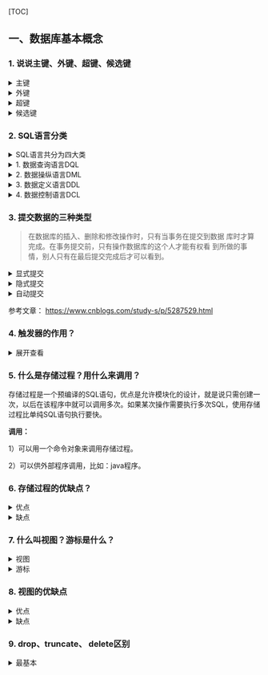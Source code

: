 [TOC]

## 一、数据库基本概念

### 1. 说说主键、外键、超键、候选键

<details>
<summary>主键</summary>
   	<p>
        数据库表中对储存数据对象予以唯一和完整标识的数据列或属性的组合。一个数据列只能有一个主键，且主键的取值不能缺失，即不能为空值（Null）。场景：在学生表中，我们常常将学号设为主键，主键不能为空，而且能唯一标识这个学生
    </p>   
</details>

<details>
<summary>外键</summary>
   	<p>
        在一个表中存在的另一个表的主键称此表的外键。
    </p>   
</details>

<details>
<summary>超键</summary>
   	<p>
        在关系中能<b>唯一标识</b>元组的属性集称为关系模式的超键。一个属性可以为作为一个超键，多个属性组合在一起也可以作为一个超键。超键包含候选键和主键。场景：学号唯一，是一个超键。（姓名，学号）唯一，这也是一个超键
    </p>   
</details>

<details>
<summary>候选键</summary>
   	<p>
        是最小超键，即没有冗余元素的超键。场景：学生表中的(学号,学号）可以确定一个学生，但是一个身份证号就能确定这个学生了，所以(学号,学号）不是候选键
    </p>   
</details>


### 2. SQL语言分类

<details>
<summary>SQL语言共分为四大类</summary>
   	<li>数据查询语言DQL</li>
    <li>数据操纵语言DML</li>
    <li>数据定义语言DDL</li>
    <li>数据控制语言DCL。</li>
</details>

<details>
<summary>1. 数据查询语言DQL</summary>
   	<p>数据查询语言DQL基本结构是由SELECT子句，FROM子句，WHERE子句组成的查询块：</p>
    <li>SELECT</li>
    <li>FROM</li>
    <li>WHERE</li>
</details>

<details>
<summary>2. 数据操纵语言DML</summary>
   	<p>
        数据操纵语言DML主要有三种形式：
    </p>
    <li>插入：INSERT</li>
    <li>更新：UPDATE</li>
    <li>删除：DELETE</li>
</details>

<details>
<summary>3. 数据定义语言DDL</summary>
   	<p>
        数据定义语言DDL用来创建数据库中的各种对象-----表、视图、索引、同义词、聚簇等如：
    </p>
    <li>CREATE TABLE/VIEW/INDEX/SYN/CLUSTER</li>
    <li>----------表---视图---索引---同义词---簇</li>
    <li>DDL操作是隐性提交的！不能rollback</li>
</details>

<details>
<summary>4. 数据控制语言DCL</summary>
   	<p>数据控制语言DCL用来授予或回收访问数据库的某种特权，并控制数据库操纵事务发生的时间及效果，对数据库实行监视等。如：</p>
    <li>GRANT：授权。</li>
    <li>ROLLBACK [WORK] TO [SAVEPOINT]：回退到某一点。回滚---ROLLBACK；回滚命令使数据库状态回到上次最后提交的状态。其格式为：
SQL>ROLLBACK;</li>
    <li>COMMIT [WORK]：提交。</li>
</details>





### 3. 提交数据的三种类型

> 在数据库的插入、删除和修改操作时，只有当事务在提交到数据
> 库时才算完成。在事务提交前，只有操作数据库的这个人才能有权看
> 到所做的事情，别人只有在最后提交完成后才可以看到。

<details>
<summary>显式提交</summary>
   	<p>
        用COMMIT命令直接完成的提交为显式提交。其格式为：
SQL>COMMIT；
    </p>
</details>

<details>
<summary>隐式提交</summary>
   	<p>
        用SQL命令间接完成的提交为隐式提交。这些命令是：
    </p>
    <p>
		ALTER，AUDIT，COMMENT，CONNECT，CREATE，DISCONNECT，DROP，
EXIT，GRANT，NOAUDIT，QUIT，REVOKE，RENAME。
    </p>
</details>
<details>
<summary>自动提交</summary>
   	<p>
        若把AUTOCOMMIT设置为ON，则在插入、修改、删除语句执行后，
系统将自动进行提交，这就是自动提交。其格式为：
    </p>
    <p>
		SQL>SET AUTOCOMMIT ON；
    </p>
</details>



参考文章：
<https://www.cnblogs.com/study-s/p/5287529.html>



### 4. 触发器的作用？

<details>
<summary>展开查看</summary>
    <li>触发器是一种特殊的存储过程，主要是通过事件来触发而被执行的。</li>
    <li>它可以强化约束，来维护数据的完整性和一致性，可以跟踪数据库内的操作从而不允许未经许可的更新和变化。</li>
    <li>可以联级运算。如，某表上的触发器上包含对另一个表的数据操作，而该操作又会导致该表触发器被触发。</li>
</details>



### 5. 什么是存储过程？用什么来调用？

存储过程是一个预编译的SQL语句，优点是允许模块化的设计，就是说只需创建一次，以后在该程序中就可以调用多次。如果某次操作需要执行多次SQL，使用存储过程比单纯SQL语句执行要快。

**调用：**

1）可以用一个命令对象来调用存储过程。

2）可以供外部程序调用，比如：java程序。



### 6. 存储过程的优缺点？

<details>
<summary>优点</summary>
   	<li>1）存储过程是预编译过的，执行效率高。</li>  
    <li>2）存储过程的代码直接存放于数据库中，通过存储过程名直接调用，减少网络通讯。</li>
    <li>3）安全性高，执行存储过程需要有一定权限的用户。</li>
    <li>4）存储过程可以重复使用，可减少数据库开发人员的工作量。</li>
</details>

<details>
<summary>缺点</summary>
   	<li>移植性差</li>
</details>





### 7. 什么叫视图？游标是什么？

<details>
<summary>视图</summary>
   	<li>是一种虚拟的表，具有和物理表相同的功能。</li>  
    <li>可以对视图进行增，改，查，操作，视图通常是有一个表或者多个表的行或列的子集。<b>对视图的修改会影响基本表</b>。它使得我们获取数据更容易，相比多表查询。</li>
</details>

<details>
<summary>游标</summary>
   	<li>是对查询出来的结果集作为一个单元来有效的处理。</li>  
    <li>游标可以定在该单元中的特定行，从结果集的当前行检索一行或多行。可以对结果集当前行做修改。</li>
    <li>一般不使用游标，但是需要逐条处理数据的时候，游标显得十分重要。</li>
</details>



### 8. 视图的优缺点

<details>
<summary>优点</summary>
   	<li>1)对数据库的访问，因为视图可以有选择性的选取数据库里的一部分。</li>  
    <li>2)用户通过简单的查询可以从复杂查询中得到结果。</li>
    <li>3)维护数据的独立性，试图可从多个表检索数据。</li>
    <li>4)对于相同的数据可产生不同的视图。</li>
</details>

<details>
<summary>缺点</summary>
   	<li>性能：查询视图时，必须把视图的查询转化成对基本表的查询，如果这个视图是由一个复杂的多表查询所定义，那么，那么就无法更改数据</li>
</details>





### 9. drop、truncate、 delete区别

<details>
<summary>最基本</summary>
    <li>drop直接删掉表。</li>
    <li>truncate删除表中数据，再插入时自增长id又从1开始。</li>
    <li>delete删除表中数据，可以加where字句。</li>

<details>
<summary>drop</summary>
    <li>删除内容和定义，释放空间。（表结构和数据一同删除）</li>
    <li>TRUNCATE TABLE 则一次性地从表中删除所有的数据并不把单独的删除操作记录记入日志保存，删除行是不能恢复的。并且在删除的过程中不会激活与表有关的删除触发器。执行速度快。</li>
    <li>truncate、drop是DLL（data define language),操作立即生效，原数据不放到 rollback segment中，不能回滚。</li>
    <li><code>drop table user;</code></li>

<details>
<summary>truncate</summary>
    <li>删除内容，释放空间，但不删除定义。（表结构还在，数据删除）</li>
    <li>表和索引所占空间。当表被TRUNCATE 后，这个表和索引所占用的空间会恢复到初始大小，而DELETE操作不会减少表或索引所占用的空间。drop语句将表所占用的空间全释放掉。</li>
    <li>truncate、drop是DLL（data define language),操作立即生效，原数据不放到 rollback segment中，不能回滚。</li>
    <li><code>truncate table user;</code></li>
</details>

<details>
<summary>delete</summary>
    <li>删除内容，不删除定义，也不释放空间。</li>
    <li>DELETE语句执行删除的过程是每次从表中删除一行，并且同时将该行的删除操作作为事务记录在日志中保存以便进行进行回滚操作。</li>
    <li>应用范围：TRUNCATE 只能对TABLE；DELETE可以是table和view</li>
    <li>delete语句为DML（data maintain Language),这个操作会被放到 rollback segment中,事务提交后才生效。如果有相应的 tigger,执行的时候将被触发。</li>
    <li>delete删除表中数据，可以加where字句。</li>
    <li><code>delete from user;</code></li>
**三者的执行速度，一般来说：drop > truncate > delete**



### 10. 什么是临时表，临时表什么时候删除?

<details>
<summary>展开查看</summary>
    <li>临时表只在当前连接可见，当关闭连接时，MySQL会自动删除表并释放所有空间。</li>
    <li>因此在不同的连接中可以创建同名的临时表，并且操作属于本连接的临时表。</li>
    <li>创建临时表的语法与创建表语法类似，不同之处是增加关键字TEMPORARY，</li>
</details>

临时表可以手动删除：

```mysql
DROP TEMPORARY TABLE IF EXISTS temp_tb;
```

创建临时表：

```mysql
CREATE TEMPORARY TABLE tmp_table (

NAME VARCHAR (10) NOT NULL,

time date NOT NULL
);

select * from tmp_table;
```





### 11. 非关系型数据库和关系型数据库区别，优势比较?

<details>
<summary>非关系型数据库</summary>
    <li>性能：NOSQL是基于键值对的，可以想象成表中的主键和值的对应关系，而且不需要经过SQL层的解析，所以性能非常高。</li>
    <li>可扩展性：同样也是因为基于键值对，数据之间没有耦合性，所以非常容易水平扩展。</li>
</details>

<details>
<summary>关系型数据库</summary>
    <li>复杂查询：可以用SQL语句方便的在一个表以及多个表之间做非常复杂的数据查询。</li>
    <li>事务支持：使得对于安全性能很高的数据访问要求得以实现。</li>
</details>

<details>
<summary>其他</summary>
    <li>对于这两类数据库，对方的优势就是自己的弱势，反之亦然。</li>
    <li>NOSQL数据库慢慢开始具备SQL数据库的一些复杂查询功能，比如MongoDB。</li>
    <li>对于事务的支持也可以用一些系统级的原子操作来实现例如乐观锁之类的方法来曲线救国，比如Redis set nx。</li>
</details>





### 12. 数据库的范式？

[可以看看知乎的数据库范式回答](<https://www.zhihu.com/question/24696366>)								

<details>
<summary>第一范式</summary>
    <li>(确保每列保持原子性)<b>所有字段值都是不可分解的原子值。</b></li>
    <li>第一范式是最基本的范式。如果数据库表中的所有字段值都是不可分解的原子值，就说明该数据库表满足了第一范式。</li>
    <li>第一范式的合理遵循需要根据系统的实际需求来定。比如某些数据库系统中需要用到“地址”这个属性，本来直接将“地址”属性设计成一个数据库表的字段就行。但是如果系统经常会访问“地址”属性中的“城市”部分，那么就非要将“地址”这个属性重新拆分为省份、城市、详细地址等多个部分进行存储，这样在对地址中某一部分操作的时候将非常方便。这样设计才算满足了数据库的第一范式。</li>
</details>

<details>
<summary>第二范式</summary>
    <li>(确保表中的每列都和主键相关)在一个数据库表中，一个表中只能保存一种数据，不可以把多种数据保存在同一张数据库表中。</li>
    <li><b>2NF在1NF的基础之上，消除了非主属性对于码的部分函数依赖</b></li>
    <li>第二范式在第一范式的基础之上更进一层。第二范式需要确保数据库表中的每一列都和主键相关，而不能只与主键的某一部分相关（主要针对联合主键而言）。</li>
    <li>也就是说在一个数据库表中，一个表中只能保存一种数据，不可以把多种数据保存在同一张数据库表中。</li>
    <li>比如要设计一个订单信息表，因为订单中可能会有多种商品，所以要将订单编号和商品编号作为数据库表的联合主键。</li>
</details>
<details>
<summary>第三范式</summary>
    <li>(确保每列都和主键列直接相关,而不是间接相关) 数据表中的每一列数据都和主键直接相关，而不能间接相关。</li>
    <li>第三范式需要确保数据表中的每一列数据都和主键直接相关，而不能间接相关。</li>
    <li>比如在设计一个订单数据表的时候，可以将客户编号作为一个外键和订单表建立相应的关系。而不可以在订单表中添加关于客户其它信息（比如姓名、所属公司等）的字段</li>
</details>

<details>
<summary>BC范式</summary>
    <li>符合3NF，并且，主属性不依赖于主属性。</li>
    <li>若关系模式属于第二范式，且每个属性都不传递依赖于键码，则R属于BC范式。</li>
    <li>通常BC范式的条件有多种等价的表述：每个非平凡依赖的左边必须包含键码；每个决定因素必须包含键码。</li>
    <li>BC范式既检查非主属性，又检查主属性。当只检查非主属性时，就成了第三范式。满足BC范式的关系都必然满足第三范式。</li>
    <li>还可以这么说：若一个关系达到了第三范式，并且它只有一个候选码，或者它的每个候选码都是单属性，则该关系自然达到BC范式。</li>
    <li>一般，一个数据库设计符合3NF或BCNF就可以了。</li>
</details>

<details>
<summary>第四范式</summary>
    <li>符合3NF，并且，主属性不依赖于主属性。</li>
    <li>要求把同一表内的多对多关系删除。</li>
</details>

<details>
<summary>第五范式</summary>
    <li>从最终结构重新建立原始结构。</li>
    <li>要求把同一表内的多对多关系删除。</li>
</details>



### 13. 什么是 内连接、外连接、交叉连接、笛卡尔积等?

<details>
<summary>内连接</summary>
    <li>从只连接匹配的行</li>
</details>

![内连接](https://s1.ax1x.com/2020/03/30/GupgfA.png)

<details>
<summary>左外连接</summary>
    <li>包含左边表的全部行（不管右边的表中是否存在与它们匹配的行），以及右边表中全部匹配的行</li>
</details>

![](https://s1.ax1x.com/2020/03/30/GupDeO.png)



<details>
<summary>右外连接</summary>
    <li>包含右边表的全部行（不管左边的表中是否存在与它们匹配的行），以及左边表中全部匹配的行</li>
</details>

![](https://s1.ax1x.com/2020/03/30/GupHYj.png)

例如1：
SELECT a.*,b.* FROM luntan LEFT JOIN usertable as b ON a.username=b.username

例如2：
SELECT a.*,b.* FROM city as a FULL OUTER JOIN user as b ON a.username=b.username

<details>
<summary>全外连接</summary>
    <li>包含左、右两个表的全部行，不管另外一边的表中是否存在与它们匹配的行。</li>
</details>

![](https://s1.ax1x.com/2020/03/30/Gu99k4.png)



<details>
<summary>交叉连接</summary>
    <li>生成笛卡尔积－它不使用任何匹配或者选取条件，而是直接将一个数据源中的每个行与另一个数据源的每个行都一一匹配</li>
</details>

例如：
SELECT type,pub_name FROM titles CROSS JOIN publishers ORDER BY type



注意：

很多公司都只是考察是否知道其概念，但是也有很多公司需要不仅仅知道概念，还需要动手写sql,一般都是简单的连接查询，具体关于连接查询的sql练习，参见以下链接：

[牛客网数据库SQL实战](https://www.nowcoder.com/ta/sql)



### 14. varchar和char的使用场景?

<details>
<summary>展开查看</summary>
    <li>1. char的长度是不可变的，而varchar的长度是可变的。</li>
    <p>
        定义一个char[10]和varchar[10]。如果存进去的是‘csdn’,那么char所占的长度依然为10，除了字符‘csdn’外，后面跟六个空格，varchar就立马把长度变为4了，取数据的时候，char类型的要用trim()去掉多余的空格，而varchar是不需要的。
    </p>
    <li>2. char的存取数度还是要比varchar要快得多，因为其长度固定，方便程序的存储与查找。</li>
    <p>
        char也为此付出的是空间的代价，因为其长度固定，所以难免会有多余的空格占位符占据空间，可谓是以空间换取时间效率。varchar是以空间效率为首位。
    </p>
    <li>3. char的存储方式是：对英文字符（ASCII）占用1个字节，对一个汉字占用两个字节。</li>
    <p>
        varchar的存储方式是：对每个英文字符占用2个字节，汉字也占用2个字节。
    </p>
    <li>4. 两者的存储数据都非unicode的字符数据。</li>
</details>





### 15. like % 和 _ 的区别

- 通配符的分类:

1. **%百分号通配符:**表示任何字符出现任意次数(可以是0次).

2. **_下划线通配符:**表示只能匹配单个字符,不能多也不能少,就是一个字符.

3. **like操作符:** LIKE作用是指示mysql后面的搜索模式是利用通配符而不是直接相等匹配进行比较.

**注意:** 如果在使用like操作符时,后面的没有使用通用匹配符效果是和=一致的,
```
SELECT * FROM products WHERE products.prod_name like '1000';
```
只能匹配的结果为1000,而不能匹配像JetPack 1000这样的结果.

* % 通配符使用: 

1. 匹配以"Li"开头的记录:(包括记录"Li") :
 ```
SELECT *FROM products WHERE products.prod_name like 'Li%';
 ```
2. 匹配包含"Li"的记录(包括记录"Li") :
```
SELECT* FROM products WHERE products.prod_name like '%Li%';
```
3. 匹配以"Li"结尾的记录(包括记录"Li",不包括记录"Li ",也就是Li后面有空格的记录,这里需要注意) :
```
SELECT * FROM products WHERE products.prod_name like '%Li';
```

* _ 通配符使用: 

```
SELECT FROM products WHERE products.prod_name like '_Li'; 
```
匹配结果为: 像`"xLi"`这样记录.
```
SELECT FROM products WHERE products.prod_name like 'Li**'; 
```
匹配结果为: 像"Lixx"这样的记录.(一个下划线只能匹配一个字符,不能多也不能少)

**注意事项:**

- 注意大小写,在使用模糊匹配时,也就是匹配文本时,mysql是可能区分大小的,也可能是不区分大小写的,这个结果是取决于用户对MySQL的配置方式.如果是区分大小写,那么像`liyue`这样记录是不能被`"Li__"`这样的匹配条件匹配的.
- 注意尾部空格,`"%Li"`是不能匹配`"Li "`这样的记录的.
- 注意NULL,%通配符可以匹配任意字符,但是不能匹配NULL,也就是说
  `SELECT * FROM products WHERE products.prod_name like '%;`
  是匹配不到`products.prod_name`为NULL的的记录.


正如所见， MySQL的通配符很有用。但这种功能是有代价的：通配符搜索的处理一般要比前面讨论的其他搜索所花时间更长。使用通配符时要注意的事情：
1. 不要过度使用通配符。如果其他操作符能达到相同的目的，应该 使用其他操作符。
2. 在确实需要使用通配符时，除非绝对有必要，否则不要把它们用 在搜索模式的开始处。把通配符置于搜索模式的开始处，搜索起 来是最慢的。
3. 仔细注意通配符的位置。如果放错地方，可能不会返回想要的数.





### 16. count(\*)、count(1)、count(column_name)的区别

<details>
<summary>展开查看</summary>
    <li>count(*)对行的数目进行计算,包含NULL</li>
    <li>count(column_name)对特定的列的值具有的行数进行计算,不包含NULL值。</li>
    <li>count(1)与count（*）执行结果一致，不会忽略列值为NULL的情况； </li>
</details>


### 17. E-R模型

#### 定义

> E-R模型即实体-关系数据模型，用于数据库设计
>
> 用简单的E-R图反映了现实世界中存在的事物或数据以及他们之间的关系

* 实体

  1. 描述客观事务的概念
  2. 表示方法：矩形框
  3. 示例：一个人、一本书、一杯咖啡、一个学生

* 属性

  1. 实体具有的某种特性

  2. 表示方法：椭圆形

  3. 示例：

     学生属性：学号、姓名、年龄、性别、专业...

     感受属性：悲伤、喜悦、刺激、愤怒...

#### 关系

1. 实体之间的关系

2. 一对一关联（1：1）：老公对老婆

   A中的一个实体，B中只能有一个实体与其发生关联

   B中的一个实体，A中只能有一个实体与其发生关联

3. 一对多关联（1：n）：父亲对孩子

   A中的一个实体，B中有多个实体与其发生关联

   B中的一个实体，A中只能有一个实体与其发生关联

4. 多对多关联（m：n）：兄弟姐妹对兄弟姐妹、学生对课程

   A中的一个实体，B中有多个实体与其发生关联

   B中的一个实体，A中有多个实体与其发生关联

#### E-R图

**矩形框代表实体,菱形框代表关系,椭圆形代表属性**







### 18. 数据库建表要考虑什么

1. 给表建立主键，看到好多表没主键，这在查询和索引定义上将有一定的影响
2. 表中数据类型。使用varchar，代替char
3. 避免表字段运行为null
4. 如何建立索引
5. 大数据字段最好剥离出单独的表，以便影响性能



### 19. 什么是视图？什么是游标？

* 视图是一种虚拟的表，通常是有一个表或者多个表的行或列的子集，具有和物理表相同的功能
* 游标是对查询出来的结果集作为一个单元来有效的处理。一般不使用游标，但是需要逐条处理数据的时候，游标显得十分重要。






## 二、事务

###  1. 什么是事务（概念）？

<details>
<summary>展开查看</summary>
    <p>
        事务（Transaction）是一个操作序列，不可分割的工作单位，以BEGIN TRANSACTION开始，以ROLLBACK/COMMIT结束
    </p>
</details>



### 2. 事务的四大特性

<details>
<summary>展开查看</summary>
    <li>原子性（Atomicity）：逻辑上是不可分割的操作单元，事务的所有操作<b>要么全部提交成功，要么全部失败回滚</b>（用回滚日志实现，反向执行日志中的操作）；</li>
    <li>一致性（Consistency）：事务的执行必须使数据库保持一致性状态。在一致性状态下，所有事务对一个数据的读取结果都是相同的；场景：比如A向B转账，不可能A扣了钱，B却没收到。</li>
    <li>隔离性（Isolation）：一个事务所做的修改在最终提交以前，对其它事务是不可见的（并发执行的事务之间不能相互影响）；场景：A正在从一张银行卡中取钱，在A取钱的过程结束前，B不能向这张卡转账。</li>
    <li>持久性（Durability）：一旦事务提交成功，对数据的修改是永久性的。即便是在数据库系统遇到故障的情况下也不会丢失提交事务的操作。</li>
</details>



### 3. 会出现哪些并发一致性问题？

> 从理论上来说, 事务应该彼此完全隔离, 以避免并发事务所导致的问题，然而, 那样会对性能产生极大的影响, 因为事务必须按顺序运行， 在实际开发中, 为了提升性能, 事务会以较低的隔离级别运行， 事务的隔离级别可以通过隔离事务属性指定。

<details>
<summary>展开查看</summary>
    <li>丢失修改：一个事务对数据进行了修改，在事务提交之前，另一个事务对同一个数据进行了修改，覆盖了之前的修改；例如：事务1读取某表中的数据A=20，事务2也读取A=20，事务1修改A=A-1，事务2也修改A=A-1，最终结果A=19，事务1的修改被丢失。</li>
    <li>脏读（Dirty Read）：一个事务读取了被另一个事务修改、但未提交（进行了回滚）的数据，另外一个事务读到的这个数据是“脏数据”，依据“脏数据”所做的操作可能是不正确的，造成两个事务得到的数据不一致；</li>
    <li>不可重复读（Nonrepeatable Read）：在⼀个事务A中多次操作数据， 在事务操作过程中(未最终提交)，事务B才做了处理， 并且该值发生了改变， 这时候就会导致A在事务操作的时候， 发现数据与第⼀次不⼀样了。 <b>（你读取过的数据，再次读取出来发现值不一样了。）</b>就是不可重复读。
此情况仅会发⽣在： 读未提交、 读提交的隔离级别.</li>
    <li>幻读（Phantom Read）：它发生在一个事务（T1）读取了几行数据，接着另一个并发事务（T2）插入了一些数据时。在随后的查询中，第一个事务（T1）就会发现多了一些原本不存在的记录，就好像发生了幻觉一样。<b>（同样的条件，第1次和第2次读出来的记录数不一样。）</b></li>
    <li>注意：不可重复读的和幻读很容易混淆，不可重复读侧重于修改，幻读侧重于新增或删除。解决不可重复读的问题只需锁住满足条件的行，解决幻读需要锁表。</li>
</details>




### 4. 数据库的四种隔离级别

<details>
<summary>展开查看</summary>
    <li>读未提交（Read Uncommited）：⼀个事务还没提交时， 它做的变更就能被别的事务看到。<b>会导致脏读、不可重复读、幻读</b>；</li>
    <li>读提交（Read Commited）：⼀个事务提交之后， 它做的变更才会被其他事务看到。<b>可避免脏读问题</b>；</li>
    <li>可重复读（Repeatable Read）：可以确保同一个事务在多次读取同样的数据时得到相同的结果。（MySQL的默认隔离级别）。<b>可避免不可重复读</b>；</li>
    <li>可串行化（Serializable）：强制事务串行执行， “写”会加“写锁”， “读”会加“读锁”。 使之不可能相互冲突，从而<b>解决幻读问题</b>。可能导致大量的超时现象和锁竞争，实际很少使用。</li>
</details>

<details>
<summary>简单理解</summary>
    <li>读未提交（Read Uncommited）：别⼈改数据的事务尚未提交， 我在我的事务中也能读到。</li>
    <li>读提交（Read Commited）：别⼈改数据的事务已经提交， 我在我的事务中才能读到。</li>
    <li>可重复读（Repeatable Read）：别⼈改数据的事务已经提交， 我在我的事务中也不去读。</li>
    <li>我的事务尚未提交， 别人就别想改数据。</li>
    <li>这4种隔离级别， 并行性能依次降低， 安全性依次提高。</li>
</details>


### 5. MySQL默认是哪个隔离级别?

<details>
<summary>展开查看</summary>
    <li>MySQL默认的事务隔离级别为repeatable-read</li>
    <li>MySQL 支持 4 中事务隔离级别.</li>
    <li>事务的隔离级别要得到底层数据库引擎的支持, 而不是应用程序或者框架的支持.</li>
    <li>MySQL中默认事务隔离级别是“可重复读”时并不会锁住读取到的行</li>
    <li>事务隔离级别：未提交读时，写数据只会锁住相应的行。</li>
	<li>事务隔离级别为：可重复读时，写数据会锁住整张表。</li>
	<li>事务隔离级别为：串行化时，读写数据都会锁住整张表。</li>
    <li>隔离级别越高，越能保证数据的完整性和一致性，但是对并发性能的影响也越大，鱼和熊掌不可兼得啊。对于多数应用程序，可以<b>优先考虑把数据库系统的隔离级别设为Read Committed，它能够避免脏读取，而且具有较好的并发性能。</b>尽管它会导致不可重复读、幻读这些并发问题，在可能出现这类问题的个别场合，可以由应用程序采用悲观锁或乐观锁来控制。</li>
</details>



### 6. 什么是嵌套事务？

<details>
<summary>展开查看</summary>
    <li>嵌套是子事务套在父事务中执行，<b>子事务是父事务的一部分</b>，在进入子事务之前，父事务建立一个回滚点，叫save point，然后执行子事务，这个子事务的执行也算是父事务的一部分，然后子事务执行结束，父事务继续执行。重点就在于那个save point。</li>
</details>

<details>
<summary>如果子事务回滚，会发生什么？</summary>
    <li>父事务会回滚到进入子事务前建立的save point，然后尝试其他的事务或者其他的业务逻辑，父事务之前的操作不会受到影响，更不会自动回滚。</li>
</details>

<details>
<summary>如果父事务回滚，会发生什么？</summary>
    <li>父事务回滚，子事务也会跟着回滚！为什么呢，因为父事务结束之前，子事务是不会提交的，我们说子事务是父事务的一部分，正是这个道理。</li>
</details>

<details>
<summary>事务的提交，是什么情况？</summary>
    <li>是父事务先提交，然后子事务提交，还是子事务先提交，父事务再提交？答案是第二种情况，还是那句话，子事务是父事务的一部分，由父事务统一提交</li>
</details>







## 三、数据库锁

### 1. MySQL三种锁的级别

<details>
<summary>展开查看</summary>
    <li>表级锁：开销小，加锁快；不会出现死锁；锁定粒度大，发生锁冲突的概率最高,并发度最低。</li>
    <li>行级锁：开销大，加锁慢；会出现死锁；锁定粒度最小，发生锁冲突的概率最低,并发度也最高。</li>
    <li>页面锁：开销和加锁时间界于表锁和行锁之间；会出现死锁；锁定粒度界于表锁和行锁之间，并发度一般</li>
</details>




### 2. 什么是乐观锁和悲观锁？

<details>
<summary>展开查看</summary>
    <li>悲观锁：认为数据随时会被修改（被害妄想症），因此<b>每次读取数据之前都会上锁，防止其它事务读取或修改数据</b>（共享资源每次只给一个线程使用，其它线程阻塞，用完后再把资源转让给其它线程）；应用于数据更新比较频繁的场景；传统的关系型数据库里边就用到了很多这种锁机制，比如行锁，表锁等，读锁，写锁等，都是在做操作之前先上锁。</li>
    <li>乐观锁：总是假设最好的情况，每次去拿数据的时候都认为别人不会修改（天真），<b>操作数据时不会上锁</b>，但是<b>更新时会判断在此期间有没有别的事务更新这个数据，若被更新过，则失败重试</b>；适用于读多写少的场景。</li>
    <ol>
        乐观锁的实现方式有：
        <li>版本号机制：加一个版本号或者时间戳字段，每次数据更新时同时更新这个字段；</li>
    	<li>CAS算法：compare and swap（比较与交换），是一种有名的无锁算法。<b>先读取想要更新的字段或者所有字段，更新的时候比较一下，只有字段没有变化才进行更新。</b>一般情况下是一个自旋操作，即不断的重试</li>
    </ol>
</details>



### 3. 常见的封锁类型？

<details>
<summary>展开查看</summary>
    <ul>1. 排它锁（Exclusive Lock）/ X锁
        <li>事务对数据加上X锁时，只允许此事务读取和修改此数据，并且其它事务不能对该数据加任何锁；</li>
    </ul>
    <ul>2. 共享锁（Shared Lock）/ S锁
        <li>加了S锁后，该事务只能对数据进行读取而不能修改，并且其它事务只能加S锁，不能加X锁</li>
        <li>场景：相当于对于同一把门，它拥有多个钥匙一样。</li>
        <li>在执行语句后面加上lock in share mode就代表对某些资源加上共享锁了。</li>
    </ul>
    <ul>3. 意向锁（Intention Locks）：
    <li>一个事务在获得某个数据行对象的 S 锁之前，必须先获得整个表的 IS 锁或更强的锁；</li>
        <li>一个事务在获得某个数据行对象的 X 锁之前，必须先获得整个表的 IX 锁；</li>
        <li>IS/IX 锁之间都是兼容的；</li>
        <li>好处：如果一个事务想要对整个表加X锁，就需要先检测是否有其它事务对该表或者该表中的某一行加了锁，这种检测非常耗时。有了意向锁之后，只需要检测整个表是否存在IX/IS/X/S锁就行了</li>
    </ul>
</details>

锁的作用：用于管理对共享资源的并发访问，保证数据库的完整性和一致性

<details>
<summary>封锁粒度的概念</summary>
    <p>MySQL 中提供了两种封锁粒度：行级锁以及表级锁。（行级锁的封锁粒度小）</p>
    <p>
        表级锁：开销小，加锁快；不会出现死锁；锁定粒度大，发生锁冲突的概率最高,并发度最低。
    <p>
        行级锁：开销大，加锁慢；会出现死锁；锁定粒度最小，发生锁冲突的概率最低,并发度也最高。
    </p>
    </p>
    <p>
        封锁粒度小：
        <li>好处：锁定的数据量越少，发生锁争用的可能就越小，系统的并发程度就越高；</li>
        <li>坏处：系统开销大（加锁、释放锁、检查锁的状态都需要消耗资源）</li>
    </p>
</details>

<details>
<summary>MySQL加锁</summary>
    <pre>
    <code>SELECT ... LOCK In SHARE MODE;
     SELECT ... FOR UPDATE;</code>
    </pre>
</details>



### 4. 什么是三级封锁协议？

<details>
<summary>展开查看</summary>
    <ul>
        一级封锁协议
        <li>事务在修改数据之前必须先对其加X锁，直到事务结束才释放。可以解决丢失修改问题（两个事务不能同时对一个数据加X锁，避免了修改被覆盖）；</li>
        <li> 一级封锁协议可以防止丢失修改，并保证事务T是可恢复的。使用一级封锁协议可以解决丢失修改问题。</li>
        <li>在一级封锁协议中，如果仅仅是读数据不对其进行修改，是不需要加锁的，它不能保证可重复读和不读“脏”数据。</li>
    </ul>
    <ul>
        二级封锁协议
        <li>在一级的基础上，事务在读取数据之前必须先加S锁，<b>读完后释放S锁。</b>可以解决脏读问题（如果已经有事务在修改数据，就意味着已经加了X锁，此时想要读取数据的事务并不能加S锁，也就无法进行读取，避免了读取脏数据）；</li>
        <li>二级封锁协议除防止了丢失修改，还可以进一步防止读“脏”数据。但在二级封锁协议中，由于读完数据后即可释放S锁，所以它不能保证可重复读。</li>
    </ul>
    <ul>三级封锁协议
        <li>在二级的基础上，事务在读取数据之前必须先加S锁，<b>直到事务结束才能释放</b>。</li>
    <li>可以解决不可重复读问题（避免了在事务结束前其它事务对数据加X锁进行修改，保证了事务期间数据不会被其它事务更新）</li>
    <li>上述三级协议的主要区别在于什么操作需要申请封锁，以及何时释放。</li>
    </ul>
</details>




### 5. 什么是两段锁协议？

<https://www.cnblogs.com/mysql-hang/articles/11027685.html>

<details>
<summary>展开查看</summary>
    <li>事务必须严格分为两个阶段对数据进行加锁和解锁的操作，第一阶段加锁，第二阶段解锁。也就是说一个事务中一旦释放了锁，就不能再申请新锁了。</li>
    <li>可串行化调度是指，通过并发控制，使得并发执行的事务结果与某个串行执行的事务结果相同。事务遵循两段锁协议是保证可串行化调度的充分条件。</li>
</details>
> 传统RDBMS加锁的一个原则，就是2PL (二阶段锁)：Two-Phase Locking。相对而言，2PL比较容易理解，说的是锁操作分为两个阶段：加锁阶段与解锁阶段，并且保证加锁阶段与解锁阶段不相交。下面，仍旧以MySQL为例，来简单看看2PL在MySQL中的实现。

![img](https://images2015.cnblogs.com/blog/569491/201605/569491-20160531125643852-1513515378.jpg)

从上图可以看出，2PL就是将加锁/解锁分为两个完全不相交的阶段。加锁阶段：只加锁，不放锁。解锁阶段：只放锁，不加锁。



### 6. 什么是死锁？

<details>
<summary>展开查看</summary>
    <li>是指两个或两个以上的进程在执行过程中。因争夺资源而造成的一种互相等待的现象,若无外力作用,它们都将无法推进下去。此时称系统处于死锁状态或系统产生了死锁,这些永远在互相等待的进程称为死锁进程。</li>
    <li>表级锁不会产生死锁.所以解决死锁主要还是针对于最常用的InnoDB。</li>
    <li>死锁的关键在于：两个(或以上)的Session加锁的顺序不一致。那么对应的解决死锁问题的关键就是：让不同的session加锁有次序。</li>
</details>



### 7. 死锁怎么解决?

<details>
<summary>展开查看</summary>
    <ol>
        解决方法：
        <li>查出的线程杀死 kill SELECT trx_MySQL_thread_id FROM information_schema.INNODB_TRX;</li>
        <li>设置锁的超时时间:Innodb 行锁的等待时间，单位秒。可在会话级别设置，RDS 实例该参数的默认值为 50（秒）。生产环境不推荐使用过大的 innodb_lock_wait_timeout参数值该参数支持在会话级别修改，方便应用在会话级别单独设置某些特殊操作的行锁等待超时时间，如下：set innodb_lock_wait_timeout=1000; —设置当前会话 Innodb 行锁等待超时时间，单位秒。</li>
        <li>指定获取锁的顺序</li>
    </ol>
</details>


### 8. mysql共享锁与排他锁

<https://blog.csdn.net/localhost01/article/details/78720727?depth_1-utm_source=distribute.pc_relevant.none-task&utm_source=distribute.pc_relevant.none-task>

> 共享锁与排他锁是行级锁

* 共享锁又称为读锁，简称S锁，顾名思义，共享锁就是多个事务对于同一数据可以共享一把锁，都能访问到数据，但是**只能读不能修改**。

* 排他锁又称为写锁，简称X锁，顾名思义，排他锁就是不能与其他所并存，如**一个事务获取了一个数据行的排他锁，其他事务就不能再获取该行的其他锁**，包括共享锁和排他锁，但是**获取排他锁的事务是可以对数据就行读取和修改**。

* mysql InnoDB引擎默认的修改数据语句，**update,delete,insert都会自动给涉及到的数据加上排他锁**，select语句默认不会加任何锁类型，如果**加排他锁可以使用select ...for update语句**，**加共享锁可以使用select ... lock in share mode语句**。所以加过排他锁的数据行在其他事务种是不能修改数据的，也不能通过for update和lock in share mode锁的方式查询数据，但可以直接通过select ...from...查询数据，因为普通查询没有任何锁机制。



### 9. 知道mysql中的锁吗，说一下表锁，行锁，如何上锁(for update)，举个例子在什么时候事务会进入阻塞状态

<details>
<summary>展开查看</summary>
    <li>表级锁：开销小，加锁快；不会出现死锁；锁定粒度大，发生锁冲突的概率最高,并发度最低。</li>
    <li>行级锁：开销大，加锁慢；会出现死锁；锁定粒度最小，发生锁冲突的概率最低,并发度也最高。</li>
</details>


### 10. 行锁的三种算法，以及解决的问题

<https://www.pianshen.com/article/626135269/>

> InnoDB这种行锁实现特点意味着，只有通过索引条件检索条件数据，InnoDB才使用行锁，否则InnoDB将使用表锁。

<details>
<summary>展开查看</summary>
    <ul>行锁的三种算法:
    </ul>
    <li>Record锁：单个行记录上的范围</li>
    <li>gap锁：间隙锁，锁定一个范围，但不包含记录本身</li>
    <li>next-key锁：Gap Lock + Record Lock，锁定一个范围，并且锁定记录本身</li>
</details>

<details>
<summary>记录锁 Record Locks</summary>
    <li>Record Lock是对索引项加锁。记录锁有两种模式，S模式和X模式。</li>
    <li>记录锁始终只锁定索引。</li>
    <li>即使表没有建立索引，InnoDB也会创建一个隐藏的聚簇索引(隐藏的递增主键索引)，并使用此索引进行记录锁定。</li>
</details>


<details>
<summary>间隙锁 Gap Locks</summary>
    <li>间隙锁作用在索引记录之间的间隔，又或者作用在第一个索引之前，最后一个索引之后的间隙。不包括索引本身。</li>
    <li>例如，SELECT c1 FROM t WHERE c1 BETWEEN 10 and 20 FOR UPDATE;这条语句阻止其他事务插入10和20之间的数字，无论这个数字是否存在。
间隙可以跨越0个，单个或多个索引值。</li>
    <li>InnoDB中的间隙锁的唯一目的是防止其他事务插入间隙。</li>
    <li>如果事务隔离级别改为RC，则间隙锁会被禁用。</li>
</details>
<details>
<summary>Next-key锁</summary>
    <li>Next-key锁实际上是Record锁和gap锁的组合。</li>
    <li>Next-key锁是在下一个索引记录本身和索引之前的gap加上S锁或是X锁(如果是读就加上S锁（共享锁），如果是写就加X锁（排他锁）)。</li>
    <li>InnoDB使用next-key锁对索引进行扫描和搜索，这样就读取不到幻象行，避免了幻读的发生。</li>
    <li>当查询的索引是唯一索引时，Next-key lock会进行优化，降级为Record Lock，此时Next-key lock仅仅作用在索引本身，而不会作用于gap和下一个索引上。</li>
    <li>例如一个索引有10,11,13,20这4个值，那么该索引可能被Next-Key Locking的范围为：
(- &，10]
(10,11]
(13,20]
(20,+ &)</li>
</details>

* **InnoDB这种行锁的实现特点意味着，如果不通过索引条件检索数据，那么InnoDB将对表中的所有记录加锁，实际效果跟锁表一样。**
* 采用Next-Key Lock的锁定技术称为Next-Key Locking。这种设计的**目的是为了解决幻读**（Phantom Problem）。利用这种锁定技术，锁定的不是单个值，而是一个范围。



### 11. 实现一个读写锁

<https://blog.csdn.net/u014316026/article/details/78726459>

* 读锁（共享锁）是读取操作创建的锁。**其他用户可以并发读取数据，但任何事务都不能对数据进行修改**（获取数据上的排他锁），直到已释放所有共享锁。
  如果事务T对数据A加上共享锁后，则其他事务只能对A再加共享锁，不能加排他锁。获准共享锁的事务只能读数据，不能修改数据。
* 写锁（排他锁）如果事务T对数据A加上排他锁后，则其他事务不能再对A加任任何类型的封锁。获准排他锁的事务**既能读数据，又能修改数据**。
* 事务可以通过以下语句给sql加共享锁和排他锁：
  * 共享锁：select …… lock in share mode;
  * 排他锁：select …… for update;

共享锁：

![è¿éåå¾çæè¿°](https://img-blog.csdn.net/20171205225431141?watermark/2/text/aHR0cDovL2Jsb2cuY3Nkbi5uZXQvdTAxNDMxNjAyNg==/font/5a6L5L2T/fontsize/400/fill/I0JBQkFCMA==/dissolve/70/gravity/SouthEast)

排他锁：

![è¿éåå¾çæè¿°](https://img-blog.csdn.net/20171205225402159?watermark/2/text/aHR0cDovL2Jsb2cuY3Nkbi5uZXQvdTAxNDMxNjAyNg==/font/5a6L5L2T/fontsize/400/fill/I0JBQkFCMA==/dissolve/70/gravity/SouthEast)







## 四、索引

### 1. 什么是索引？

<details>
<summary>展开查看</summary>
    <li>数据库索引，是数据库管理系统中一个排序的数据结构，索引的实现通常使用B树及其变种B+树。</li>
    <li>在数据之外，数据库系统还维护着满足特定查找算法的数据结构，这些数据结构以某种方式引用（指向）数据，这样就可以在这些数据结构上实现高级查找算法。这种数据结构，就是索引。</li>
</details>


### 2.  索引的作用？

<details>
<summary>展开查看</summary>
    <li>协助快速查询、更新数据库表中数据。</li>
    <ul>为表设置索引要付出代价的：
        <li>一是增加了数据库的存储空间</li>
        <li>二是在插入和修改数据时要花费较多的时间(因为索引也要随之变动)。</li>
    </ul>
</details>





### 3. 索引的优点缺点是什么？

<details>
<summary>优点</summary>
    <ol>创建索引可以大大<b>提高系统的性能</b>（优点）：
        <li>通过创建唯一性索引，可以保证数据库表中每一行数据的唯一性。</li>
        <li>可以大大<b>加快数据的检索速度</b>，这也是创建索引的最主要的原因。</li>
        <li>可以加速表和表之间的连接，特别是在实现数据的参考完整性方面特别有意义。</li>
        <li>在使用分组和排序子句进行数据检索时，同样可以显著减少查询中分组和排序的时间。</li>
        <li>通过使用索引，可以在查询的过程中，使用优化隐藏器，提高系统的性能。</li>
    </ol>
</details>
<details>
<summary>缺点</summary>
    <ol>增加索引也有许多不利的方面(缺点)：
        <li>创建索引和维护索引要耗费时间，这种时间随着数据量的增加而增加。</li>
        <li><b>索引需要占物理空间</b>，除了数据表占数据空间之外，每一个索引还要占一定的物理空间，如果要建立聚簇索引，那么需要的空间就会更大。</li>
        <li>当对表中的数据进行增加、删除和修改的时候，索引也要动态的维护，这样就降低了数据的维护速度。</li>
    </ol>
</details>




### 4. 使用B树和B+树的比较

<details>
<summary>展开查看</summary>
    <ul>InnoDB的索引使用的是B+树实现，B+树对比B树的好处：
    	<li>IO次数少：B+树的中间结点只存放索引，数据都存在叶结点中，因此中间结点可以存更多的数据，让索引树更加矮胖；</li>
        <li>范围查询效率更高：B树需要中序遍历整个树，只B+树需要遍历叶结点中的链表；</li>
        <li>查询效率更加稳定：每次查询都需要从根结点到叶结点，路径长度相同，所以每次查询的效率都差不多</li>
    </ul>
</details>


### 5. 使用B树索引和哈希索引的比较

[哈希索引](<https://www.cnblogs.com/igoodful/p/9361500.html>)

<details>
<summary>展开查看</summary>
    <p>
        哈希索引能以 O(1) 时间进行查找，但是只支持精确查找，无法用于部分查找和范围查找，无法用于排序与分组；
    </p>
    <p>
        B树索引支持大于小于等于查找，范围查找。哈希索引遇到大量哈希值相等的情况后查找效率会降低。哈希索引不支持数据的排序。
    </p>
    <p>
        B+树索引需要从根节点到枝节点，最后才能访问到页节点这样多次的IO访问;
    </p>
</details>



### 6. 为什么不使用Hash索引而使用B+树索引？

<details>
<summary>展开查看</summary>
    <li>Hash索引仅仅能满足"=","IN"和""查询，<b>不能使用范围查询,因为经过相应的Hash算法处理之后的Hash值的大小关系，并不能保证和Hash运算前完全一样；</b></li>
    <li>Hash索引无法被用来避免数据的排序操作，因为Hash值的大小关系并不一定和Hash运算前的键值完全一样；</li>
    <li><b>Hash索引不能利用部分索引键查询</b>，对于组合索引，Hash索引在计算Hash值的时候是组合索引键合并后再一起计算Hash值，而不是单独计算Hash值，所以通过组合索引的前面一个或几个索引键进行查询的时候，Hash索引也无法被利用；</li>
    <li>Hash索引在任何时候都不能避免表扫描，由于不同索引键存在相同Hash值，所以即使取满足某个Hash键值的数据的记录条数，也无法从Hash索引中直接完成查询，还是要回表查询数据；</li>
    <li>Hash索引遇到大量Hash值相等（Hash冲突）的情况后性能并不一定就会比B+树索引高。</li>
    <li><b>哈希索引也<b>不支持多列联合索引的最左匹配规则</b></b></li>
    <li>B+树索引的关键字检索效率比较平均，不像B树那样波动幅度大，在有大量重复键值情况下，哈希索引的效率也是极低的，因为存在所谓的哈希碰撞问题。</li>
</details>




### 7. B树和B+树的区别

<details>
<summary>展开查看</summary>
    <li>1. B树，每个节点都存储key和data，所有节点组成这棵树，并且叶子节点指针为nul，<b>叶子结点不包含任何关键字信息。</b></li>
    <li>2. B+树，<b>所有的叶子结点中包含了全部关键字的信息，及指向含有这些关键字记录的指针</b>，且叶子结点本身依关键字的大小自小而大的顺序链接，所有的非终端结点可以看成是索引部分，结点中仅含有其子树根结点中最大（或最小）关键字。 (而B 树的非终节点也包含需要查找的有效信息)</li>
</details>


引用：<https://www.jianshu.com/p/cf7dba86c391>

![B树](https://upload-images.jianshu.io/upload_images/1696815-5f9910d07a170002.png?imageMogr2/auto-orient/strip|imageView2/2/w/977/format/webp)



![B+树](https://upload-images.jianshu.io/upload_images/1696815-127a9b91a804a075.png?imageMogr2/auto-orient/strip|imageView2/2/w/689/format/webp)



### 8. 为什么说B+树比B树更适合实际应用中操作系统的文件索引和数据库索引？

<details>
<summary>展开查看</summary>
    <ul>1. B+的磁盘读写代价更低
        <li>B+的内部结点并没有指向关键字具体信息的指针。因此其内部结点相对B树更小。</li>
        <li>如果把所有同一内部结点的关键字存放在同一盘块中，那么盘块所能容纳的关键字数量也越多。</li>
        <li>一次性读入内存中的需要查找的关键字也就越多。相对来说IO读写次数也就降低了。</li>
    </ul>
    <ul>2. B+tree的查询效率更加稳定
        <li>由于非终结点并不是最终指向文件内容的结点，而只是叶子结点中关键字的索引。</li>
        <li>所以<b>任何关键字的查找必须走一条从根结点到叶子结点的路。</b></li>
        <li>所有关键字查询的路径长度相同，导致每一个数据的查询效率相当。</li>
    </ul>
</details>



### 9. 聚集索引和非聚集索引区别?

<https://blog.csdn.net/jiadajing267/article/details/54581262>

<details>
<summary>聚合索引(clustered index):</summary>
    <li>简单说：就是将数据存储与索引放到了一块，找到索引也就找到了数据</li>
    <li><b>聚集索引表记录的排列顺序和索引的排列顺序一致</b>，所以查询效率快，只要找到第一个索引值记录，其余就连续性的记录在物理也一样连续存放。</li>
    <li>聚集索引对应的缺点就是修改慢，因为为了保证表中记录的物理和索引顺序一致，在记录插入的时候，会对数据页重新排序。</li>
    <li>聚集索引类似于新华字典中用拼音去查找汉字，拼音检索表于书记顺序都是按照a~z排列的，就像相同的逻辑顺序于物理顺序一样，当你需要查找a,ai两个读音的字，或是想一次寻找多个傻(sha)的同音字时，也许向后翻几页，或紧接着下一行就得到结果了。</li>
</details>

<details>
<summary>非聚合索引(nonclustered index):</summary>
    <li>非聚簇索引在查询时通过索引得到主键的值,然后再拿主键的值去查询聚簇索引得到最终的数据行</li>
    <li>非聚集索引指定了表中记录的逻辑顺序，但是记录的<b>物理和索引不一定一致</b>，两种索引都采用B+树结构，<b>非聚集索引的叶子层并不和实际数据页相重叠，而采用叶子层包含一个指向表中的记录在数据页中的指针方式</b>。</li>
    <li>非聚集索引层次多，不会造成数据重排。</li>
    <li>非聚集索引类似在新华字典上通过偏旁部首来查询汉字，检索表也许是按照横、竖、撇来排列的，但是由于正文中是a~z的拼音顺序，所以就类似于逻辑地址于物理地址的不对应。同时适用的情况就在于分组，大数目的不同值，频繁更新的列中，这些情况即不适合聚集索引。</li>
    <li>根本区别：聚集索引和非聚集索引的根本区别是表记录的排列顺序和与索引的排列顺序是否一致。</li>
</details>



何时使用聚簇索引与非聚簇索引

| 动作               | 使用聚簇索引 | 使用非聚簇索引 |
| ------------------ | ------------ | -------------- |
| 列经常被分组排序   | 应           | 应             |
| 返回某范围内的数据 | 应           | 不应           |
| 一个或极少不同值   | 不应         | 不应           |
| 小数目的不同值     | 应           | 不应           |
| 大数目的不同值     | 不应         | 应             |
| 频繁更新的列       | 不应         | 应             |
| 外键列             | 应           | 应             |
| 主键列             | 应           | 应             |
| 频繁修改索引列     | 不应         | 应             |





### 10. 哪些情况下索引会失效？

<https://blog.csdn.net/u010793461/article/details/79851372>

<details>
<summary>展开查看</summary>
    <li>以“%(表示任意0个或多个字符)”开头的LIKE语句；</li>
    <li>OR语句前后没有同时使用索引；</li>
    <li>数据类型出现隐式转化（如varchar不加单引号的话可能会自动转换为int型）；</li>
    <li>对于多列索引，必须满足 最左匹配原则/最左前缀原则 (最左优先，eg：多列索引col1、col2和col3，则 索引生效的情形包括 col1或col1，col2或col1，col2，col3)；</li>
    <li>如果MySQL估计全表扫描比索引快，则不使用索引（比如非常小的表）</li>
</details>

* 如果条件中有or，即使其中有条件带索引也不会使用(**这也是为什么尽量少用or的原因**)

  **注意：要想使用or，又想让索引生效，只能将or条件中的每个列都加上索引**

  ![](https://s1.ax1x.com/2020/03/31/Gl9ZAf.png)

* like查询是以%开头

  ![](https://s1.ax1x.com/2020/03/31/GlCC5T.png)

* 如果列类型是字符串，那一定要在条件中将数据使用引号引用起来,否则不使用索引

  ![](https://s1.ax1x.com/2020/03/31/GlFeqs.png)

* 如果MySQL估计全表扫描比索引快，则不使用索引（比如非常小的表）

* 最佳左前缀法则，带头大哥不能死，中间兄弟不能少。


​    


### 11. 在哪些地方适合创建索引？

> 索引是建立在数据库表中的某些列的上面。在创建索引的时候，应该考虑在哪些列上可以创建索引，在哪些列上不能创建索引。

<details>
<summary>展开查看</summary>
    <li>在作为主键的列上，强制该列的唯一性和组织表中数据的排列结构；</li>
    <li>某列经常作为最大最小值；</li>
    <li>经常被查询的字段；可以加快搜索的速度；</li>
    <li>在经常用在连接的列上，这些列主要是一些外键，可以加快连接的速度；</li>
    <li>经常出现在排序的列上，ORDER BY/GROUP BY/DISDINCT后面的字段</li>
    <li>在经常使用在WHERE子句中的列上面创建索引，加快条件的判断速度。</li>
</details>



### 12. 在哪些地方不适合创建索引？

<details>
<summary>展开查看</summary>
    <li>对于那些在查询中很少使用或者参考的列不应该创建索引。</li>
    <li>对于那些只有很少数据值的列也不应该增加索引。（比如性别）</li>
    <li>对于那些定义为text, image和bit数据类型的列不应该增加索引。（因为这些列的数据量要么相当大，要么取值很少。）</li>
    <li>当修改性能远远大于检索性能时，不应该创建索引。（修改性能和检索性能是互相矛盾的。当增加索引时，会提高检索性能，但是会降低修改性能。）</li>
</details>





### 13. 创建索引时需要注意什么？

<details>
<summary>展开查看</summary>
    <li>只应建立在<b>小字段</b>上，而不要对大文本或图片建立索引（一页存储的数据越多一次IO操作获取的数据越大效率越高）；</li>
    <li>建立索引的字段应该<b>非空</b>，在MySQL中，含有空值的列很难进行查询优化，因为它们使得索引、索引的统计信息以及比较运算更加复杂。应该用0、一个特殊的值或者一个空串代替NULL；</li>
    <li>选择<b>数据密度大</b>（唯一值占总数的百分比很大）的字段作索引</li>
</details>



### 14. 索引的分类？

- 普通索引：仅加速查询

  ```mysql
  CREATE INDEX indexName ON mytable(username(length));
  ```

- 唯一索引 UNIQUE：**索引列的值必须唯一**，但**允许有空值**；

  ```mysql
  CREATE UNIQUE INDEX indexName ON mytable(username(length))
  ```

- **主键索引** PRIMARY KEY：必须唯一，**不允许空值**（是一种特殊的唯一索引；MySQL创建主键时默认为聚集索引，但主键也可以是非聚集索引）；**主键索引只能有一个，唯一索引可有多个**

- 单列索引和多列索引/复合索引（Composite）：索引的列数；

- 覆盖（Covering）索引：索引包含了所有满足查询所需要的数据，查询的时候只需要读取索引而不需要回表读取数据；

- 聚集（Clustered）索引/非聚集索引：对磁盘上存放数据的物理地址重新组织以使这些数据按照指定规则排序的一种索引（数据的物理排列顺序和索引排列顺序一致）。因此每张表只能创建一个聚集索引（因为要改变物理存储顺序）。优点是查询速度快，因为可以直接按照顺序得到需要数据的物理地址。缺点是进行修改的速度较慢。对于需要经常搜索范围的值很有效。非聚集索引只记录逻辑顺序，并不改变物理顺序；

- 分区索引（？）

- 虚拟索引（Virtual）：模拟索引的存在而不用真正创建一个索引，用于快速测试创建索引对执行计划的影响。没有相关的索引段，不增加存储空间的使用





### 15. 最左前缀原则

[Mysql最左匹配原则](<https://blog.csdn.net/sinat_41917109/article/details/88944290?depth_1-utm_source=distribute.pc_relevant.none-task&utm_source=distribute.pc_relevant.none-task>)

![img](https://img-blog.csdnimg.cn/20190401113210176.png?x-oss-process=image/watermark,type_ZmFuZ3poZW5naGVpdGk,shadow_10,text_aHR0cHM6Ly9ibG9nLmNzZG4ubmV0L3NpbmF0XzQxOTE3MTA5,size_16,color_FFFFFF,t_70)

* 如果创建了一个（a, b）的联合索引，那么它的索引树如上图
* 可以看到a的值是有顺序的，1，1，2，2，3，3，而b的值是没有顺序的1，2，1，4，1，2。所以b = 2这种查询条件没有办法利用索引，因为联合索引首先是按a排序的，b是无序的。
* 在a值相等的情况下，b值又是按顺序排列的，但是这种顺序是相对的。

<details>
<summary>最左前缀原则</summary>
    <li>最左优先，以最左边的为起点任何连续的索引都能匹配上。同时遇到范围查询(>、<、between、like)就会停止匹配。</li>
    <li>上例中我们创建了lname_fname_age多列索引,相当于创建了(lname)单列索引，(lname,fname)组合索引以及(lname,fname,age)组合索引。</li>
</details>


### 16. 主键索引工作的大体流程。

* 主键索引就是一个聚集索引。一个表只能有一个聚集索引。主键索引在MySQL中使用了B+数，在进行主键搜索的过程中，会直接搜索这棵B+树，找到了返回这行的数据即可。搜索的次数为树的层次深度。



#### 以下为扩展主键索引和非主键索引的区别：

假设，我们有一个主键列为ID的表，表中有字段k，并且在k上有索引。

这个表的建表语句是：

```mysql
mysql> create table T(
id int primary key, 
k int not null, 
name varchar(16),
index (k))engine=InnoDB;
```

表中R1~R5的(ID,k)值分别为(100,1)、(200,2)、(300,3)、(500,5)和(600,6)，两棵树的示例示意图如下

![](https://s1.ax1x.com/2020/03/31/Glkw0s.png)

* 主键索引的叶子节点存的是整行数据。在InnoDB里，主键索引也被称为聚簇索引（clustered index）。
* 非主键索引的叶子节点内容是主键的值。在InnoDB里，非主键索引也被称为二级索引（secondary index）或普通索引。
* 非主键索引的叶子节点内容是主键的值。在InnoDB里，非主键索引也被称为二级索引（secondary index）或普通索引。
* 根据上面的索引结构说明，我们来讨论一个问题：**基于主键索引和普通索引的查询有什么区别？**
  * 如果语句是select * from T where ID=500，即主键查询方式，则只需要搜索ID这棵B+树；
  * 如果语句是select * from T where k=5，即普通索引查询方式，则需要先搜索k索引树，得到ID的值为500，再到ID索引树搜索一次。这个过程称为**回表**。
* 也就是说，基于非主键索引的查询需要多扫描一棵索引树。这也是为什么说我们要尽量使用主键查询了。



### 17. mysql联合索引

[mysql联合索引的使用规则](<https://blog.csdn.net/wdjxxl/article/details/79790421>)

> 从一道有趣的题目开始分析：
>
> 假设某个表有一个联合索引（c1,c2,c3,c4）以下选项哪些字段使用了该索引：
> A where c1=x and c2=x and c4>x and c3=x
> B where c1=x and c2=x and c4=x order by c3
> C where c1=x and c4= x group by c3,c2
> D where c1=? and c5=? order by c2,c3
> E where c1=? and c2=? and c5=? order by c2,c3

* 首先创建表：

```mysql
CREATE TABLE t(
c1 CHAR(1) not null,
c2 CHAR(1) not null,
c3 CHAR(1) not null,
c4 CHAR(1) not null,
c5 CHAR(1) not null
)ENGINE myisam CHARSET UTF8;
```

有c1到c5 5个字段，特别说明一下 字段类型都是定长char（1）类型，并且非空，字符集是utf8（与计算索引使用字节数有关）

* 创建索引：

```mysql
alter table t add index c1234(c1,c2,c3,c4);
```

* 插入2条数据：

```mysql
insert into t VALUES('1','1','1','1','1'),('2','2','2','2','2')
```

* 使用MySql Explain开始分析题目结果：

#### A选项：

```mysql
explain select * from t where c1="1" and c2="1" and c4>"0" and c3="1";
```

![](https://s1.ax1x.com/2020/03/31/GlVn6U.png)

结果可以看出，c1,c2,c3,c4均使用到了该索引，而我们对A结果稍作更改：

将c2条件去掉后：

![](https://s1.ax1x.com/2020/03/31/GlZTVH.png)

* 根据索引最左原则，c2字段没有使用索引，c2之后的字段都不能使用索引。下面2图我们对比下索引最左原则：

![](https://s1.ax1x.com/2020/03/31/GleLTJ.png)

* 上图结果显示直接使用c3是全表查询，无法使用该索引的，所以c3字段使用索引的前提是c1，c2两字段均使用了索引。即是索引的最左原则（左前缀原则）。

#### B选项：

![](C:\Users\76839\AppData\Roaming\Typora\typora-user-images\1585665843439.png)

* key_len长度说明c1，c2字段用到了该索引，Extra显示并没有使用临时表进行排序，说明排序是使用了索引的，但并没有计算在key_len值中，也没有起到连接c4的作用，说明索引到c3这里是断掉的。
* 排序其实是利用联合索引直接完成了的，即：使用了c1234联合索引，就已经使得c1下c2，c2下c3，c3下c4是有序的了，所以实际是排序利用了索引，c3字段并没有使用该索引。



#### C选项：

![](https://s1.ax1x.com/2020/03/31/GlmwBF.png)

* 使用group by 一般先生成临时文件，再进行排序，但是字段顺序为c2，c3时，并没有用临时表进行排序，
* 而是利用索引排序好的；当group by字段为c3，c2时，由于与索引字段顺序不一致，所以分组和排序并没有利用到索引。
* 由key_len长度确定，只有c1一个字段使用了索引。



#### D选项：

![](https://s1.ax1x.com/2020/03/31/Glmgc6.png)

* order by 和group by 类似，字段顺序与索引一致时，会使用索引排序；字段顺序与索引不一致时，不使用索引。
* 由key_len长度确定，只有c1一个字段使用了索引。



#### E选项：

![](https://s1.ax1x.com/2020/03/31/GlnS4s.png)

* 其实选项E的结果分析在上述ABCD的结果中都分析过了，这里只有c1，c2字段使用了该索引。



综上所述问题答案：

A:四个字段均使用了该索引

B:c1，c2字段使用了该索引

C:c1字段使用该索引

D:c1字段使用该索引

E:c1，c2字段使用了该索引



#### 总结：

* 索引的最左原则（左前缀原则），如（c1,c2,c3,c4....cN）的联合索引，where 条件按照索引建立的字段顺序来使用（不代表and条件必须按照顺序来写），如果中间某列没有条件，或使用like会导致后面的列不能使用索引。
* 索引也能用于分组和排序，分组要先排序，在计算平均值等等。所以在分组和排序中，如果字段顺序可以按照索引的字段顺序，即可利用索引的有序特性。





### 18. 非聚簇索引的查询都要回表吗？

<details>
<summary>展开查看</summary>
    <li>覆盖查询不会进行回表.</li>
    <li>覆盖索引是指,在表中有一个联合索引,若查询时,查询时select的字段为该索引的一个项,且where的也是该索引的一个项,此时就可以通过索引一次性拿到查询结果.</li>
    <li>例如 Student表中有字段number和name,且这两个字段组成联合索引key(number,name),则使用如下查询将使用覆盖索引查询:</li>
    <code>select name from Student where number=1</code>
</details>



### 19. where 中 or 和 and 对于索引的使用有什么区别

<details>
<summary>展开查看</summary>
    <li>在mysql的where条件里, and 优先于 or</li>
    <li>在where中使用and，索引会按照最左原则进行索引</li>
    <li>在where中使用or，只有全部设置索引的时候，才会使用索引，否则将不会使用索引。</li>
    <li>数据量太少，制定执行计划时发现全表扫描比索引查找更快。也不会使用索引</li>
</details>



### 20. MySQL BOOL 类型是否需要建索引

<details>
<summary>展开查看</summary>
    <li>通常不需要, 而且不建议</li>
    <li>1/0 值分布均匀的话，不需要建立索引。如果建立了，并不会使查询更快，反而写入更慢。</li>
    <li>1/0 中的某个值只存在少量的时候。索引有效果。</li>
    <li>从 MySQL 的索引机制来分析，MySQL 使用的是 B-Tree 索引。对于候选值较少的情况， 效果不佳。</li>
    <li>而且数据量很小的情况下，根本不需要索引。</li>
</details>



### 21. MySQL索引结构，主键索引和其他索引结构有什么不同，主键索引查找数据和其他索引查找数据的过程

<details>
<summary>展开查看</summary>
    <li>MySQL索引结构通常是B树，一部分还有Hash索引</li>
    <li>主键索引：一张表中最多有一个主键索引，而且该字段值不能为NULL，不能重复。</li>
    <li>唯一索引：一张表中可以有多个唯一索引，而且字段可以为NULL，但是不能有重复值。</li>
    <li>普通索引：一张表中可以有多个普通索引，而且值可以为NULL，并且值可以重复。</li>
    <Li>全文索引：全文索引就是将该字段的信息加以拆分和组合，形成一份清单，和sphinx全文索引一样。</Li>
    <li>复合索引：一个索引如果建立在多个字段上，那该索引就称为复合索引。</li>
    <li>主键索引的叶子节点存的是整行数据，在搜索B+树时找到了数据即可返回所需的数据</li>
    <li>其他索引都是非聚簇索引，叶子节点上存的是主键，要进行回表，回到表中按主键找到对应行的数据</li>
</details>


### 22. B+树中叶子节点间的指针有什么用

<details>
<summary>展开查看</summary>
    <li>B+树只有叶结点存储数据。叶结点连起来正好是所有数据的有序序列，可以用来做<b>全表顺序扫描或者范围查询</b>。</li>
    <li>B数的数据存储在各层结点上，叶结点只有部分数据，连起来也没有任何用处。</li>
</details>









## 五、数据库优化

> 实践中，MySQL的优化主要涉及SQL语句及索引的优化、数据表结构的优化、系统配置的优化和硬件的优化四个方面，如下图所示：

![](https://s1.ax1x.com/2020/04/01/G1Cyu9.png)



#### (1)怎么发现有问题的SQL?（通过MySQL慢查询日志对有效率问题的SQL进行监控）

* MySQL的慢查询日志是MySQL提供的一种日志记录，它用来记录在MySQL中响应时间超过阀值的语句，具体指运行时间超过long_query_time值的SQL，则会被记录到慢查询日志中。

* long_query_time的默认值为10，意思是运行10s以上的语句。慢查询日志的相关参数如下所示：

  ![](https://s1.ax1x.com/2020/04/01/G1VoJ1.png)

* 通过MySQL的慢查询日志，我们可以查询出执行的次数多占用的时间长的SQL、可以通过pt_query_disgest(一种mysql慢日志分析工具)分析Rows examine(MySQL执行器需要检查的行数)项去找出IO大的SQL以及发现未命中索引的SQL，对于这些SQL，都是我们优化的对象。

#### (2)通过explain查询和分析SQL的执行计划

* 使用 EXPLAIN 关键字可以知道MySQL是如何处理你的SQL语句的，以便分析查询语句或是表结构的性能瓶颈。
* 通过explain命令可以得到表的读取顺序、数据读取操作的操作类型、哪些索引可以使用、哪些索引被实际使用、表之间的引用以及每张表有多少行被优化器查询等问题。
* 当扩展列extra出现Using filesort和Using temporay，则往往表示SQL需要优化了。




### 1. 如何优化数据库？

<details>
<summary>SQL语句的优化</summary>
    <li>优化insert语句：一次插入多值；</li>
    <li>应尽量避免在 where 子句中使用 != 、< 、>操作符，否则将引擎放弃使用索引而进行全表扫描；</li>
    <li>只返回必要的列：最好不要使用 SELECT * 语句；</li>
    <li>只返回必要的行：使用 LIMIT 语句来限制返回的数据；</li>
    <li>应尽量避免在 where 子句中对字段进行null值判断，否则将导致引擎放弃使用索引而进行全表扫描；</li>
    <li>优化嵌套查询：子查询可以被更有效率的连接(Join)替代；</li>
    <Li>很多时候用 exists 代替 in 是一个好的选择。</Li>
</details>

<details>
<summary>索引优化</summary>
    <li><b>注意会引起索引失效的情况，以及在适合的地方建立索引</b></li>
    <li>建议在经常作查询选择的字段、经常作表连接的字段以及经常出现在order by、group by、distinct 后面的字段中建立索引。但必须注意以下几种可能会引起索引失效的情形：</li>
    <li>OR语句前后没有同时使用索引；</li>
    <li>数据类型出现隐式转化（如varchar不加单引号的话可能会自动转换为int型）；</li>
    <li>以“%(表示任意0个或多个字符)”开头的LIKE语句，模糊匹配</li>
    <Li>对于多列索引，必须满足最左匹配原则(eg,多列索引col1、col2和col3，则 索引生效的情形包括col1或col1，col2或col1，col2，col3)。</Li>
</details>
<details>
<summary>数据库表结构的优化</summary>
    <ul>
        <b>选择合适数据类型</b>
        <li>使用较小的数据类型解决问题；</li>
        <li>使用简单的数据类型(mysql处理int要比varchar容易)；</li>
        <li>尽可能的使用not null 定义字段；</li>
        <li>尽量避免使用text类型，非用不可时最好考虑分表；</li>
    </ul>
    <ul><b>表的范式的优化</b>
        <li>一般情况下，表的设计应该遵循三大范式。</li>
    </ul>
    <ul><b>表的垂直拆分</b>。把含有多个列的表拆分成多个表，解决表宽度问题，具体包括以下几种拆分手段：
        <li>把不常用的字段单独放在同一个表中；</li>
        <li>把大字段独立放入一个表中；</li>
        <li>把经常使用的字段放在一起；</li>
    </ul>
    <p>这样做的好处是非常明显的，具体包括：拆分后业务清晰，拆分规则明确、系统之间整合或扩展容易、数据维护简单。</P>
<ul>
    <b>表的水平拆分</b>
    <li>表的水平拆分用于解决数据表中数据过大的问题，水平拆分每一个表的结构都是完全一致的。一般地，将数据平分到N张表中的常用方法包括以下两种：</li>
    <li>对ID进行hash运算，如果要拆分成5个表，mod(id,5)取出0~4个值；</li>
    <li>针对不同的hashID将数据存入不同的表中；</li>
    <li>表的水平拆分会带来一些问题和挑战，包括跨分区表的数据查询、统计及后台报表的操作等问题，但也带来了一些切实的好处：</li>
    <li>表分割后可以降低在查询时需要读的数据和索引的页数，同时也降低了索引的层数，提高查询速度；</li>
    <li>表中的数据本来就有独立性，例如表中分别记录各个地区的数据或不同时期的数据，特别是有些数据常用，而另外一些数据不常用。</li>
    <li>需要把数据存放到多个数据库中，提高系统的总体可用性(分库，鸡蛋不能放在同一个篮子里)。</li>
</ul>
</details>

<details>
<summary>系统配置的优化</summary>
    <li>操作系统：增加TCP支持的队列数；</li>
    <li>MySQL配置文件优化：缓存池大小和个数设置</li>
</details>

<details>
<summary>硬件的优化</summary>
    <li>磁盘性能：固态硬盘；</li>
    <li>CPU：多核且高频；</li>
    <li>内存：增大内存</li>
</details>





### 2. 使用explain优化sql和索引?

> 对于复杂、效率低的sql语句，我们通常是使用explain sql 来分析sql语句，这个语句可以打印出，语句的执行。这样方便我们分析，进行优化

```
EXPLAIN SELECT * FROM book WHERE `bookid`=1 OR `bookname`='平凡的世界' or year_publication = 1986;
```

| id   | select_type | table | partitions | type | possible_keys                     | key  | key_len | ref  | rows | filtered | Extra       |
| ---- | ----------- | ----- | ---------- | ---- | --------------------------------- | ---- | ------- | ---- | ---- | -------- | ----------- |
| 1    | SIMPLE      | book  | NULL       | ALL  | PRIMARY,year_publication,bookname | NULL | NULL    | NULL | 60   | 12.98    | Using where |

* table：显示这一行的数据是关于哪张表的
* type：这是重要的列，显示连接使用了何种类型。从最好到最差的连接类型为`const`、`eq_ref`、`ref`、`range`、`index`和`ALL`

  * all:full table scan ;MySQL将遍历全表以找到匹配的行；

  * index: index scan; index 和 all的区别在于index类型只遍历索引；

  * range：索引范围扫描，对索引的扫描开始于某一点，返回匹配值的行，常见与between ，等查询；

  * ref：非唯一性索引扫描，返回匹配某个单独值的所有行，常见于使用非唯一索引即唯一索引的非唯一前缀进行查找；

  * eq_ref：唯一性索引扫描，对于每个索引键，表中只有一条记录与之匹配，常用于主键或者唯一索引扫描；

  * const，system：当MySQL对某查询某部分进行优化，并转为一个常量时，使用这些访问类型。如果将主键置于where列表中，MySQL就能将该查询转化为一个常量。
* possible_keys：显示可能应用在这张表中的索引。如果为空，没有可能的索引。可以为相关的域从WHERE语句中选择一个合适的语句
* key： 实际使用的索引。如果为NULL，则没有使用索引。很少的情况下，MySQL会选择优化不足的索引。这种情况下，可以在SELECT语句中使用USE INDEX（indexname）来强制使用一个索引或者用IGNORE INDEX（indexname）来强制MySQL忽略索引
* key_len：使用的索引的长度。在不损失精确性的情况下，长度越短越好
* ref：显示索引的哪一列被使用了，如果可能的话，是一个常数
* rows：MySQL认为必须检查的用来返回请求数据的行数
* Extra：关于MySQL如何解析查询的额外信息。坏的例子是Using temporary和Using filesort，意思MySQL根本不能使用索引，结果是检索会很慢。



### 3. 如果表的数据量非常大怎么优化

<https://blog.csdn.net/qq_41615095/article/details/86009872>

<details>
<summary>展开查看</summary>
    <li>优化sql语句（这个是最简便的,也是在开发是一定要注意的）</li>
    <li>索引（加正确的索引）</li>
    <li>引擎（特点：MyISAM适合SELECT密集型的表，而InnoDB适合INSERT和UPDATE密集型的表，我的表既查询多，插入也不少，所以不适用）</li>
    <li>提升硬件（这个就不多说了，烧钱就能解决）</li>
    <li><b><font color=red> 拆表:水平拆表和垂直拆表</font></b></li>
</details>


<details>
<summary>水平拆分</summary>
    <ul>
        优点
        <li>不存在单库大数据和高并发的性能瓶颈</li>
        <li>应用端改造较少</li>
        <li>提高了系统的稳定性和负载能力</li>
    </ul>
    <ul>
        缺点
        <li>分片事务一致性难以解决</li>
        <li>跨节点Join性能差，逻辑复杂</li>
        <li>数据多次扩展难度跟维护量极大</li>
    </ul>
</details>

<details>
<summary>垂直拆分</summary>
    <ul>
        优点
        <li>可以使得行数据变小，一个数据块(Block)就能存放更多的数据，在查询时就会减少I/O次数(每次查询时读取的Block 就少)</li>
        <li>可以达到最大化利用Cache的目的，具体在垂直拆分的时候可以将不常变的字段放一起，将经常改变的放一起
数据维护简单</li>
    </ul>
    <ul>
        缺点
        <li>主键出现冗余，需要管理冗余列</li>
        <li>会引起表连接JOIN操作（增加CPU开销）可以通过在业务服务器上进行join来减少数据库压力</li>
        <li>依然存在单表数据量过大的问题（需要水平拆分）</li>
        <li>事务处理复杂</li>
        <li>（主要为了解决有的字段数据量较大又不需查询）</li>
    </ul>
</details>

[MySQL处理达到百万级数据时，如何优化？](<https://blog.csdn.net/wxb880114/article/details/81019654?depth_1-utm_source=distribute.pc_relevant.none-task&utm_source=distribute.pc_relevant.none-task>)

所想方案：将表水平分割成历史表，将数据按今年之前分割存储另一张表（冷数据，一般不会详细查询），另建一张结果表用以存储冷数据按年或月数据的统计，若涉及统计直接从结果表中取出，用以提高效率。





## 六、存储引擎

### 1. MySQL的两种存储引擎 **InnoDB** 和 MyISAM 的区别？

<details>
<summary>展开查看</summary>
    <li>InnoDB<b>支持事务</b>，可以进行Commit和Rollback；</li>
    <li>MyISAM 只支持表级锁，而 InnoDB 还<b>支持行级锁</b>，提高了并发操作的性能；</li>
    <li>InnoDB<b>支持外键</b>；</li>
    <li>MyISAM崩溃后发生损坏的概率比InnoDB高很多，而且恢复的速度也更慢；</li>
    <li>MyISAM 支持<b>压缩</b>表和空间数据索引，InnoDB需要更多的内存和存储；</li>
    <li>InnoDB支持在线<b>热备份</b></li>
    <li>从MySQL5.5.5以后，InnoDB是默认引擎。</li>
</details>
<details>
<summary>应用场景</summary>
    <li>MyISAM 管理非事务表。它提供高速存储和检索（MyISAM强调的是性能，每次查询具有原子性，其执行速度比InnoDB更快），以及全文搜索能力。如果表比较小，或者是只读数据（有大量的SELECT），还是可以使用MyISAM；</li>
    <li>InnoDB 支持事务，并发情况下有很好的性能，基本可以替代MyISAM</li>
</details>

<details>
<summary>热备份和冷备份</summary>
    <li>热备份：在数据库运行的情况下备份的方法。优点：可按表或用户备份，<b>备份时数据库仍可使用，可恢复至任一时间点</b>。但是不能出错</li>
    <li>冷备份：数据库正常关闭后，将关键性文件复制到另一位置的备份方式。优点：操作简单快速，恢复简单</li>
</details>

<details>
<summary>核心区别</summary>
    <li>MyISAM是非事务安全型的，而InnoDB是事务安全型的。</li>
    <li>MyISAM锁的粒度是表级，而InnoDB支持行级锁定。</li>
    <li>MyISAM支持全文类型索引，而InnoDB不支持全文索引。</li>
    <li>MyISAM相对简单，所以在效率上要优于InnoDB，小型应用可以考虑使用MyISAM。</li>
    <li>MyISAM表是保存成文件的形式，在跨平台的数据转移中使用MyISAM存储会省去不少的麻烦。</li>
    <li>InnoDB表比MyISAM表更安全，可以在保证数据不会丢失的情况下，切换非事务表到事务表（alter table tablename type=innodb）。	</li>
    <li>MyISAM管理非事务表。它提供高速存储和检索，以及全文搜索能力。如果应用中需要执行大量的SELECT查询，那么MyISAM是更好的选择。</li>
    <li>InnoDB用于事务处理应用程序，具有众多特性，包括ACID事务支持。如果应用中需要执行大量的INSERT或UPDATE操作，则应该使用InnoDB，这样可以提高多用户并发操作的性能。	</li>
</details>


1）事务：MyISAM不支持，InnoDB支持
2）锁级别： MyISAM 表级锁，InnoDB 行级锁
MySQL表级锁有两种模式：表共享读锁（Table Read Lock）和表独占写锁（Table Write Lock）。
InnoDB行锁是通过给索引项加锁来实现的，即只有通过索引条件检索数据，InnoDB才使用行级锁，否则将使用表锁！
3）MyISAM存储表的总行数；InnoDB不存储总行数；
4）MyISAM采用非聚集索引，B+树叶子存储指向数据文件的指针。InnoDB主键索引采用聚集索引，B+树叶子存储数据
5）适用场景：
MyISAM适合： 插入不频繁，查询非常频繁， 没有事务。
InnoDB适合： 要求事务； 表更新和查询都相当的频繁



### 2. 什么是MVCC（多版本并发控制）？

<https://blog.csdn.net/chosen0ne/article/details/18093187>

<details>
<summary>展开查看</summary>
    <li>MVCC允许数据具有多个版本，这个版本可以是时间戳或者是全局递增的事务ID，在同一个时间点，不同的事务看到的数据是不同的。</li>
    <li>select：事务每次只能读到创建版本号小于等于此次系统版本号的记录，同时行的删除版本号不存在或者大于当前事务的版本号。</li>
    <li>update：插入一条新记录，并把当前系统版本号作为行记录的版本号，同时保存当前系统版本号到原有的行作为删除版本号。</li>
    <li>delete：把当前系统版本号作为行记录的删除版本号</li>
    <li>insert：把当前系统版本号作为行记录的版本号</li>
    <li>写操作（insert、delete和update）执行时，需要将系统版本号递增。</li>
    <li>由于旧数据并不真正的删除，所以必须对这些数据进行清理，innodb会开启一个后台线程执行清理工作，具体的规则是将删除版本号小于当前系统版本的行删除，这个过程叫做purge。通过MVCC很好的实现了事务的隔离性，可以达到repeated read级别，要实现serializable还必须加锁。</li>
    <li>MVCC最大的好处：读不加锁，读写不冲突。在读多写少的OLTP应用中，读写不冲突是非常重要的，极大的增加了系统的并发性能</li>
</details>






### 3. InnoDB 怎么防止幻读

> 幻读问题是指一个事务的两次不同时间的相同查询返回了不同的的结果集。

<https://blog.csdn.net/qq_33330687/article/details/89004462>

<details>
<summary>展开查看</summary>
    <ul>
        MySQL在默认RR的隔离级别下实现避免幻读
    </ul>
    <li>在快照读读情况下，mysql通过mvcc来避免幻读。</li>
    <li>在当前读读情况下，mysql通过next-key来避免幻读</li>
</details>

<details>
<summary>什么是next-key锁</summary>
    <li>可以简单的理解为record locks+gap locks:</li>
</details>

<details>
    <summary>快照读</summary>
    <li>简单的select操作，属于快照读，不加锁。(当然，也有例外，下面会分析)</li>
    <li>select * from table where ?;</li>
</details>

<details>
    <summary>当前读</summary>
    <li>特殊的读操作，插入/更新/删除操作，属于当前读，需要加锁。</li>
    <li>select * from table where ? lock in share mode;</li>
    <li>select * from table where ? for update;</li>
    <li>insert into table values (…);</li>
    <li>update table set ? where ?;</li>
    <li>delete from table where ?;</li>
</details>



### 3. InnoDB常见的锁

<details>
<summary>展开查看</summary>
    <ul>InnoDB常见的锁:
    </ul>
    <li>Record锁</li>
    <li>gap锁</li>
    <li>next-key锁</li>
</details>

<details>
<summary>记录锁 Record Locks</summary>
    <li>Record Lock是对索引记录的锁定。记录锁有两种模式，S模式和X模式。</li>
    <li>记录锁始终只锁定索引。</li>
    <li>即使表没有建立索引，InnoDB也会创建一个隐藏的聚簇索引(隐藏的递增主键索引)，并使用此索引进行记录锁定。</li>
</details>

<details>
<summary>间隙锁 Gap Locks</summary>
    <li>间隙锁作用在索引记录之间的间隔，又或者作用在第一个索引之前，最后一个索引之后的间隙。不包括索引本身。</li>
    <li>例如，SELECT c1 FROM t WHERE c1 BETWEEN 10 and 20 FOR UPDATE;这条语句阻止其他事务插入10和20之间的数字，无论这个数字是否存在。
间隙可以跨越0个，单个或多个索引值。</li>
    <li>InnoDB中的间隙锁的唯一目的是防止其他事务插入间隙。</li>
    <li>如果事务隔离级别改为RC，则间隙锁会被禁用。</li>
</details>

<details>
<summary>Next-key锁</summary>
    <li>Next-key锁实际上是Record锁和gap锁的组合。</li>
    <li>Next-key锁是在下一个索引记录本身和索引之前的gap加上S锁或是X锁(如果是读就加上S锁（共享锁），如果是写就加X锁（排他锁）)。</li>
    <li>InnoDB使用next-key锁对索引进行扫描和搜索，这样就读取不到幻象行，避免了幻读的发生。</li>
    <li>当查询的索引是唯一索引时，Next-key lock会进行优化，降级为Record Lock，此时Next-key lock仅仅作用在索引本身，而不会作用于gap和下一个索引上。</li>
</details>


### 4. 为什么MyISAM不支持行锁，而InnoDB支持，还有他俩的区别

[Myisam与Innodb索引的区别](<https://blog.csdn.net/qq_25551295/article/details/48901317>)

* myisam的索引存储图如下，可以看出，无论是id还是cat_id，下面都存储有执行物理地址的值。通过主键索引或者次索引来查询数据的时候，都是**先查找到物理位置，然后再到物理位置上去寻找数据**。

![img](https://img-blog.csdn.net/20151004223450594)

* innodb的索引存储图如下，我们会发现，主**键索引下面直接存储有数据，而次索引下，存储的是主键的id**。通过主键查找数据的时候，就会很快查找到数据，但是通过次索引查找数据的时候，需要先查找到对应的主键id，然后才能查找到对应的数据。

![img](https://img-blog.csdn.net/20151004223815368)

* innodb的主索引文件上 直接存放该行数据,称为聚簇索引,次索引指向对主键的引用
* myisam中, 主索引和次索引,都指向物理行(磁盘位置).



* InnoDB行锁是通过给索引上的索引项加锁来实现的
* **MyIsam索引和数据分离，InnoDB在一起**，MyIsam天生非聚簇索引，最多有一个unique的性质，InnoDB的数据文件本身就是主键索引文件，这样的索引被称为“聚簇索引”



**那么答案也出来了，InnoDB之所以可以锁行，是因为Innodb的主索引结构上，既存储了主键值，又直接存储了行数据，可以方便的锁住行数据，而MyIsam索引指向另一片数据文件，没有办法精确锁住数据段**



### 5. Mysql两种引擎相关的问题，你是如何看待大家认为的Innodb要比MyISAM快的，谈谈你的看法

>  自己的想法：MyISAM 它提供高速存储和检索（MyISAM强调的是性能，每次查询具有原子性，其执行速度比InnoDB更快），以及全文搜索能力。如果表比较小，或者是只读数据（有大量的SELECT），还是可以使用MyISAM；

1. 设计目标

   * InnoDB设计目标是处理大容量的数据，
   * 而MyISAM追求的是性能

2. 事务处理

   * InnoDB支持事务和外键，MyISAM不支持。
   * InnoDB支持事务带来了一个好处，发生故障时可以通过事务日志来恢复数据库
   * MyISAM特别要命的一点是崩溃后不能安全恢复，所以对于表比较大的情况不要用。

3. 效率和锁

   * MyISAM是表锁，对数据库进行写操作时会锁住整个表，效率很低
   * 确定要修改数据的范围时，InnoDB是行锁，只锁一行的数据，写操作很快
   * 但也有特例，比如UPDATE student SET age=10 WHERE name LIKE ‘王%’，这种情况不能确定要UPDATE的行位置，InnoDB同样会锁住整个表。

4. 索引

   * MyISAM支持全文索引，InnoDB不支持。
   * COUNT(*)
   * MyISAM保存了表的行数，InnoDB没有。也就是说，执行SELECT COUNT(*) FROM student的操作时，MyISAM可以直接给出结果，而InnoDB要先扫描全表。不过对于加了where条件的查询操作，效果是一样的。



## 七、其他

### 1. 什么是数据库的主从复制？

<details>
<summary>展开查看</summary>
    <li>主从复制（也称 AB 复制）允许将来自一个MySQL数据库服务器（主服务器）的数据复制到一个或多个MySQL数据库服务器（从服务器）。
    <li>默认采用异步模式。</li>
</details>



### 2. 主从复制的几种方式

<details>
<summary>展开查看</summary>
    <li>同步复制:所谓的同步复制，意思是master的变化，必须等待slave-1,slave-2,...,slave-n完成后才能返回。 这样，显然不可取，也不是MySQL复制的默认设置。比如，在WEB前端页面上，用户增加了条记录，需要等待很长时间。</li>
    <li>异步复制:如同AJAX请求一样。master只需要完成自己的数据库操作即可。至于slaves是否收到二进制日志，是否完成操作，不用关心,MySQL的默认设置。</li>
    <li>半同步复制:master只保证slaves中的一个操作成功，就返回，其他slave不管。 这个功能，是由google为MySQL引入的。</li>
</details>



### 3. 主从复制的实现原理

<details>
<summary>展开查看</summary>
    <li>主服务器 binary log dump 线程：将主服务器中的数据更改（增删改）日志写入 Binary log 中；</li>
    <li>从服务器 I/O 线程：负责从主服务器读取binary log，并写入本地的 Relay（中继） log；</li>
    <li>从服务器 SQL 线程：负责读取 Relay log，解析出主服务器已经执行的数据更改，并在从服务器中重新执行（Replay），保证主从数据的一致性</li>
</details>




### 4. 为什么要主从复制？

<details>
<summary>展开查看</summary>
    <li>读写分离：主服务器负责写，从服务器负责读</li>
    <ul>
        读写分离好处：
        <li>缓解了锁的争用，即使主服务器中加了锁，依然可以进行读操作；</li>
        <li>从服务器可以使用 MyISAM，提升查询性能以及节约系统开销；</li>
        <li>增加冗余，提高可用性</li>
    </ul>
    <li>数据实时备份，当系统中某个节点发生故障时，可以方便的故障切换</li>
    <li>降低单个服务器磁盘I/O访问的频率，提高单个机器的I/O性能</li>
</details>





### 5. 数据库主从复制分析的 7 个问题?

#### 问题1：master的写操作，slaves被动的进行一样的操作，保持数据一致性，那么slave是否可以主动的进行写操作？

<details>
<summary>展开查看</summary>
    <li>假设slave可以主动的进行写操作，slave又无法通知master，这样就导致了master和slave数据不一致了。</li>
    <li>因此slave不应该进行写操作，至少是slave上涉及到复制的数据库不可以写。</li>
    <li>实际上，这里已经揭示了读写分离的概念。</li>
</details>



#### 问题2：主从复制中，可以有N个slave,可是这些slave又不能进行写操作，要他们干嘛？

<details>
<summary>展开查看</summary>
    <li>实现数据备份:类似于高可用的功能，一旦master挂了，可以让slave顶上去，同时slave提升为master。</li>
    <li>异地容灾:比如master在北京，地震挂了，那么在上海的slave还可以继续。主要用于实现scale out,分担负载,可以将读的任务分散到slaves上。
</li>
    <li>【很可能的情况是，一个系统的读操作远远多于写操作，因此写操作发向master，读操作发向slaves进行操作】</li>
</details>



#### 问题3：主从复制中有master,slave1,slave2,...等等这么多MySQL数据库，那比如一个JAVA WEB应用到底应该连接哪个数据库?

<details>
<summary>展开查看</summary>
    <li>我们在应用程序中可以这样，insert/delete/update这些更新数据库的操作，用connection(for master)进行操作，</li>
    <li>select用connection(for slaves)进行操作。那我们的应用程序还要完成怎么从slaves选择一个来执行select，例如使用简单的轮循算法。
</li>
    <li>这样的话，相当于应用程序完成了SQL语句的路由，而且与MySQL的主从复制架构非常关联，一旦master挂了，某些slave挂了，那么应用程序就要修改了。能不能让应用程序与MySQL的主从复制架构没有什么太多关系呢？</li>
    <li>找一个组件，application program只需要与它打交道，用它来完成MySQL的代理，实现SQL语句的路由。</li>
    <li>MySQL proxy并不负责，怎么从众多的slaves挑一个？可以交给另一个组件(比如haproxy)来完成。</li>
    <li>这就是所谓的MySQL READ WRITE SPLITE，MySQL的读写分离。</li>
</details>





#### 问题4：如果MySQL proxy , direct , master他们中的某些挂了怎么办？

<details>
<summary>展开查看</summary>
    <li>总统一般都会弄个副总统，以防不测。同样的，可以给这些关键的节点来个备份。</li>
</details>



#### 问题5：当master的二进制日志每产生一个事件，都需要发往slave，如果我们有N个slave,那是发N次，还是只发一次？如果只发一次，发给了slave-1，那slave-2,slave-3,...它们怎么办？

<details>
<summary>展开查看</summary>
    <li>显然，应该发N次。实际上，在MySQL master内部，维护N个线程，每一个线程负责将二进制日志文件发往对应的slave。</li>
    <li>master既要负责写操作，还的维护N个线程，负担会很重。可以这样，slave-1是master的从，slave-1又是slave-2,slave-3,...的主，同时slave-1不再负责select。 </li>
    <li>slave-1将master的复制线程的负担，转移到自己的身上。这就是所谓的多级复制的概念。</li>
</details>



#### 问题6：当一个select发往MySQL proxy，可能这次由slave-2响应，下次由slave-3响应，这样的话，就无法利用查询缓存了。

<details>
<summary>展开查看</summary>
    <li>应该找一个共享式的缓存，比如memcache来解决。</li>
    <li>将slave-2,slave-3,...这些查询的结果都缓存至mamcache中。</li>
</details>



#### 问题7：随着应用的日益增长，读操作很多，我们可以扩展slave，但是如果master满足不了写操作了，怎么办呢？

<details>
<summary>展开查看</summary>
    <li>scale on ?更好的服务器？ 没有最好的，只有更好的，太贵了。。。</li>
    <li>scale out ? 主从复制架构已经满足不了。</li>
    <li>可以分库【垂直拆分】，分表【水平拆分】。</li>
</details>


### 6. mysql 高并发环境解决方案?

> 高并发（High Concurrency）是一种系统运行过程中遇到的一种“短时间内遇到大量操作请求”的情况，主要发生在web系统集中大量访问收到大量请
>
> 求（例如：12306的抢票情况；天猫双十一活动）。该情况的发生会导致系统在这段时间内执行大量操作，例如对资源的请求，数据库的操作等。

**MySQL 高并发环境解决方案：** 分库 分表 分布式 增加二级缓存。。。。。

**需求分析：**互联网单位 每天大量数据读取，写入，并发性高。

**现有解决方式：**水平分库分表，由单点分布到多点数据库中，从而降低单点数据库压力。

**集群方案：**解决DB宕机带来的单点DB不能访问问题。

**读写分离策略：**极大限度提高了应用中Read数据的速度和并发量。无法解决高写入压力。







### 7. 数据库崩溃时事务的恢复机制（REDO日志和UNDO日志）?

#### Undo Log:

* Undo Log是**为了实现事务的原子性**，在MySQL数据库InnoDB存储引擎中，还用了Undo Log来实现多版本并发控制(简称：MVCC)。
* 事务的原子性(Atomicity)**事务中的所有操作，要么全部完成，要么不做任何操作**，不能只做部分操作。如果在执行的过程中发生了错误，要回滚(Rollback)到事务开始前的状态，就像这个事务从来没有执行过。
* 原理Undo Log的原理很简单，为了满足事务的原子性，在操作任何数据之前，首先将数据备份到一个地方（这个存储数据备份的地方称为UndoLog）。然后进行数据的修改。
* 如果出现了错误或者用户执行了ROLLBACK语句，系统可以利用Undo Log中的备份将数据恢复到事务开始之前的状态。
* 之所以能同时保证原子性和持久化，是因为以下**特点：**

  * **更新数据前记录Undo log**。

  * 为了保证持久性，必须将数据在事务提交前写到磁盘。只要事务成功提交，数据必然已经持久化。

  * **Undo log必须先于数据持久化到磁盘**。如果在G,H之间系统崩溃，**undo log是完整的， 可以用来回滚事务。**

  * 如果在A-F之间系统崩溃,因为数据没有持久化到磁盘。所以磁盘上的数据还是保持在事务开始前的状态。
* 缺陷：
    * **每个事务提交前将数据和Undo Log写入磁盘**，这样会导致大量的磁盘IO，因此性能很低。
    * 如果能够将数据缓存一段时间，就能减少IO提高性能。
    * 但是这样就会丧失事务的持久性。
    * 因此引入了另外一种机制来实现持久化，即Redo Log。

#### Redo Log:

* 原理和Undo Log相反，Redo Log记录的是新数据的备份。
* 在事务提交前，只要将Redo Log持久化即可，不需要将数据持久化。
* 当系统崩溃时，虽然数据没有持久化，但是Redo Log已经持久化。
* 系统可以根据Redo Log的内容，将所有数据恢复到最新的状态。

```
引用自：https://blog.csdn.net/mydriverc2/article/details/50629599

事务的简化过程
假设有A、B两个数据，值分别为1,2，现在修改为3、4
1. 事务开始。
2. 记录A=1到undolog。
3. 修改A=3。
4. 记录A=3到redolog。
5. 记录B=2到undolog。
6. 修改B=4。
7. 记录B=4到redolog，将redolog写入磁盘。
8. 事务提交。
```



### 8. MySQL的体系结构

![](https://s1.ax1x.com/2020/03/29/GVQ0Xj.png)

#### 连接器

第⼀步，你会先连接到这个数据库上，这时候接待你的就是连接器。连接器负责跟客户端建立连接、获取权限、维持和管理连接。

#### 查询缓存 

* 连接建立完成后，你就可以执行select语句了。执行逻辑就会来到第⼆步：查询缓存。 
* 建议不要用查询缓存，查询缓存的失效非常频繁，只要有对⼀个表的更新，这个表上所有的查询缓存都会被清空。 

#### 分析器 

* 如果没有命中查询缓存，就要开始真正执行语句了。 
* 分析器先会做“**词法分析**”。你输入的是由多个字符串和空格组成的⼀条SQL语句，MySQL需要识别出里面的字符串分别是什么，代表什么。 

#### 优化器

- 经过了分析器，MySQL就知道你要做什么了。在开始执⾏之前，还要先经过优化器的处理 

- 优化器是在表里面有多个索引的时候，**决定使用哪个索引**；

- 或者在⼀个语句有多表关联（join）的时候，**决定各个表的连接顺序**。比如你执行下面这样的语句，这个语句是执行两个表的join：

  ```
  mysql> select * from t1 join t2 using(ID) where t1.c=10 and t2.d=20;
  ```

- 这两种执行方法的逻辑结果是⼀样的，但是执行的效率会有不同，而优化器的作用就是决定选择使用哪⼀个方案。

#### 执行器

MySQL通过分析器知道了你要做什么，通过优化器知道了该怎么做，于是就进入了执行器阶段，**开始执行语句**。 





### 9. sql与nosql区别

1、概念：

* SQL（Structured Query Language）数据库，指关系型数据库。主要代表：SQL Server、Oracle、MySQL、PostgreSQL。
* NoSQL（Not Only SQL）泛指非关系型数据库。主要代表：MongoDB、Redis、CouchDB。



2. NoSQL与SQL的区别：

* SQL数据库：
  * 在使用之前需要定义表的一个模式
  * 在表中存储相关联的数据
  * 支持join多表查询
  * 提供事务
  * 使用一个强声明性语言查询
  * 提供足够的支持，专业技能和工具

 

* NoSQL数据库：
  * 将相关联的数据存储在类似JSON格式，名称-值
  * 可以保存没有指定格式的数据
  * 保证更新一个文档，但不是多个文档
  * 逻辑简单，而且纯内存操作，使得其性能非常出色，单节点每秒可以处理超过10万次读写操作。
  * 使用JSON数据对象查询





### 10. 你用redis做过哪些事？了解redis的持久化吗？

* Redis是一个支持持久化的内存数据库，通过持久化机制把内存中的数据同步到硬盘文件来保证数据持久化。当Redis重启后通过把硬盘文件重新加载到内存，就能达到恢复数据的目的。
* 实现：单独创建fork()一个子进程，将当前父进程的数据库数据复制到子进程的内存中，然后由子进程写入到临时文件中，持久化的过程结束了，再用这个临时文件替换上次的快照文件，然后子进程退出，内存释放。

### 11. 展开讲讲mysql和MongoDB的区别，为什么

什么是MongoDB ?

> MongoDB 将数据存储为一个文档，数据结构由键值(key=>value)对组成。MongoDB 文档类似于 JSON 对象。字段值可以包含其他文档，数组及文档数组。

MongoDB和MySQL比较

| 数据库       | MongoDB                                              | MySQL                        |
| ------------ | ---------------------------------------------------- | ---------------------------- |
| 数据库模型   | 非关系型                                             | 关系型                       |
| 存储方式     | 以类JSON的文档的格式存储                             | 不同引擎有不同的存储方式     |
| 查询语句     | MongoDB查询方式（类似JavaScript的函数）              | SQL语句                      |
| 数据处理方式 | 基于内存，将热数据存放在物理内存中，从而达到高速读写 | 不同引擎有自己的特点         |
| 成熟度       | 新兴数据库，成熟度较低                               | 成熟度高                     |
| 广泛度       | NoSQL数据库中，比较完善且开源，使用人数在不断增长    | 开源数据库，市场份额不断增长 |
| 事务性       | 仅支持单文档事务操作，弱一致性                       | 支持事务操作                 |
| 占用空间     | 占用空间大                                           | 占用空间小                   |
| join操作     | MongoDB没有join                                      | MySQL支持join                |



### 12. 用过redis吗？有哪些常用数据类型？

<https://blog.csdn.net/Butterfly_resting/article/details/89668661>

一共五种。

(一)String

* 最常规的set/get操作，

* value可以是String也可以是数字。一般做一些**复杂的计数功能的缓存。**

(二)hash
* **这里value存放的是结构化的对象，比较方便的就是操作其中的某个字段**。
* 博主在做单点登录的时候，就是用这种数据结构存储用户信息，以cookieId作为key，设置30分钟为缓存过期时间，能很好的模拟出类似session的效果。

(三)list
* 使用List的数据结构，可以**做简单的消息队列的功能**。
* 另外还有一个就是，可以利用lrange命令，做基于redis的分页功能，性能极佳，用户体验好。
* 本人还用一个场景，很合适——取行情信息。
* 就也是个生产者和消费者的场景。LIST可以很好的完成排队，先进先出的原则。

(四)set
* 因为set堆放的是一堆**不重复值的集合**。
* 所以可以做全局去重的功能。为什么不用JVM自带的Set进行去重？
* 因为我们的系统一般都是集群部署，使用JVM自带的Set，比较麻烦，难道为了一个做一个全局去重，再起一个公共服务，太麻烦了。
* 另外，就是利用交集、并集、差集等操作，可以计算共同喜好，全部的喜好，自己独有的喜好等功能。

(五)sorted set
* sorted set多了一个权重参数score,**集合中的元素能够按score进行排列**。
* 可以做**排行榜应用，取TOP N操作**。





## 八、MySQL语句

### 1. 写查询，mysql查找一个表中重复列值的个数，join查询会写吗

![](https://s1.ax1x.com/2020/04/01/G8DW0f.png)

```mysql
select b, count(*) as count from z group by b having count>1;
```





### 2. 有一张表，数据类型有不同的type，统计有多少种type，写sql

```mysql
select type,count(type) from news
group by type;
```





### 3. 出了一道题，学生，老师，图书，学生借书需要经过老师的同意，设计表实现第三范式，需要几张表，分别是什么？







